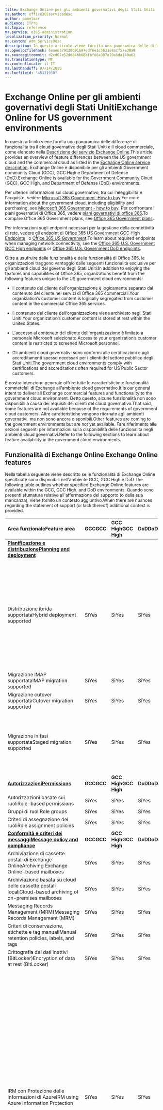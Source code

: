 ```yaml
---
title: Exchange Online per gli ambienti governativi degli Stati Uniti
ms.author: office365servicedesc
author: pamelaar
audience: ITPro
ms.topic: reference
ms.service: o365-administration
localization_priority: Normal
ms.custom: Adm_ServiceDesc
description: In questo articolo viene fornita una panoramica delle differenze di funzionalità tra il cloud governativo degli Stati Uniti e il cloud commerciale, come elencato nella descrizione del servizio Exchange Online.
ms.openlocfilehash: 6eae6379120b91697edf6e1cb631e8acf57e30a9
ms.sourcegitcommit: d2cd67e52dd646b68bfbfd8a387e70a6da140a62
ms.translationtype: MT
ms.contentlocale: it-IT
ms.lasthandoff: 07/14/2020
ms.locfileid: "45131930"
---
```

# <a name="exchange-online-for-us-government-environments"></a><span data-ttu-id="85268-103">Exchange Online per gli ambienti governativi degli Stati Uniti</span><span class="sxs-lookup"><span data-stu-id="85268-103">Exchange Online for US government environments</span></span>

<span data-ttu-id="85268-104">In questo articolo viene fornita una panoramica delle differenze di funzionalità tra il cloud governativo degli Stati Uniti e il cloud commerciale, come elencato nella [Descrizione del servizio Exchange Online](https://docs.microsoft.com/office365/servicedescriptions/exchange-online-service-description/exchange-online-service-description).</span><span class="sxs-lookup"><span data-stu-id="85268-104">This article provides an overview of feature differences between the US government cloud and the commercial cloud as listed in the [Exchange Online service description](https://docs.microsoft.com/office365/servicedescriptions/exchange-online-service-description/exchange-online-service-description).</span></span> <span data-ttu-id="85268-105">Exchange Online è disponibile per gli ambienti Government community Cloud (GCC), GCC High e Department of Defense (DoD).</span><span class="sxs-lookup"><span data-stu-id="85268-105">Exchange Online is available for the Government Community Cloud (GCC), GCC High, and Department of Defense (DoD) environments.</span></span>

<span data-ttu-id="85268-106">Per ulteriori informazioni sul cloud governativo, tra cui l'eleggibilità e l'acquisto, vedere [Microsoft 365 Government-How to buy](https://docs.microsoft.com/office365/servicedescriptions/office-365-platform-service-description/office-365-us-government/microsoft-365-government-how-to-buy).</span><span class="sxs-lookup"><span data-stu-id="85268-106">For more information about the government cloud, including eligibility and purchasing, see [Microsoft 365 Government - how to buy](https://docs.microsoft.com/office365/servicedescriptions/office-365-platform-service-description/office-365-us-government/microsoft-365-government-how-to-buy).</span></span> <span data-ttu-id="85268-107">Per confrontare i piani governativi di Office 365, vedere [piani governativi di office 365](https://www.microsoft.com/microsoft-365/government/compare-office-365-government-plans?rtc=1#EligibilityRequirements).</span><span class="sxs-lookup"><span data-stu-id="85268-107">To compare Office 365 Government plans, see [Office 365 Government plans](https://www.microsoft.com/microsoft-365/government/compare-office-365-government-plans?rtc=1#EligibilityRequirements).</span></span>

<span data-ttu-id="85268-108">Per informazioni sugli endpoint necessari per la gestione della connettività di rete, vedere gli endpoint di Office [365 US Government GCC High Endpoints](https://docs.microsoft.com/office365/enterprise/office-365-u-s-government-gcc-high-endpoints#sharepoint-online-and-onedrive-for-business)   o [Office 365 US Government](https://docs.microsoft.com/office365/enterprise/office-365-u-s-government-dod-endpoints#sharepoint-online-and-onedrive-for-business).</span><span class="sxs-lookup"><span data-stu-id="85268-108">To learn about required endpoints when managing network connectivity, see the [Office 365 U.S. Government GCC High endpoints](https://docs.microsoft.com/office365/enterprise/office-365-u-s-government-gcc-high-endpoints#sharepoint-online-and-onedrive-for-business) or [Office 365 U.S. Government DoD endpoints](https://docs.microsoft.com/office365/enterprise/office-365-u-s-government-dod-endpoints#sharepoint-online-and-onedrive-for-business).</span></span>

<span data-ttu-id="85268-109">Oltre a usufruire delle funzionalità e delle funzionalità di Office 365, le organizzazioni traggono vantaggio dalle seguenti funzionalità esclusive per gli ambienti cloud del governo degli Stati Uniti:</span><span class="sxs-lookup"><span data-stu-id="85268-109">In addition to enjoying the features and capabilities of Office 365, organizations benefit from the following features unique to the US government cloud environments:</span></span>

- <span data-ttu-id="85268-110">Il contenuto del cliente dell'organizzazione è logicamente separato dal contenuto del cliente nei servizi di Office 365 commerciali.</span><span class="sxs-lookup"><span data-stu-id="85268-110">Your organization’s customer content is logically segregated from customer content in the commercial Office 365 services.</span></span>

- <span data-ttu-id="85268-111">Il contenuto del cliente dell'organizzazione viene archiviato negli Stati Uniti.</span><span class="sxs-lookup"><span data-stu-id="85268-111">Your organization’s customer content is stored at rest within the United States.</span></span>

- <span data-ttu-id="85268-112">L'accesso al contenuto del cliente dell'organizzazione è limitato a personale Microsoft selezionato.</span><span class="sxs-lookup"><span data-stu-id="85268-112">Access to your organization’s customer content is restricted to screened Microsoft personnel.</span></span>

- <span data-ttu-id="85268-113">Gli ambienti cloud governativi sono conformi alle certificazioni e agli accreditamenti spesso necessari per i clienti del settore pubblico degli Stati Uniti.</span><span class="sxs-lookup"><span data-stu-id="85268-113">The government cloud environments comply with certifications and accreditations often required for US Public Sector customers.</span></span>

<span data-ttu-id="85268-114">È nostra intenzione generale offrire tutte le caratteristiche e funzionalità commerciali di Exchange all'ambiente cloud governativo.</span><span class="sxs-lookup"><span data-stu-id="85268-114">It is our general intent to deliver all Exchange commercial features and functionality to the government cloud environment.</span></span> <span data-ttu-id="85268-115">Detto questo, alcune funzionalità non sono disponibili a causa dei requisiti dei clienti del cloud governativo.</span><span class="sxs-lookup"><span data-stu-id="85268-115">That said, some features are not available because of the requirements of government cloud customers.</span></span> <span data-ttu-id="85268-116">Altre caratteristiche vengono ritornate agli ambienti governativi, ma non sono ancora disponibili.</span><span class="sxs-lookup"><span data-stu-id="85268-116">Other features are coming to the government environments but are not yet available.</span></span> <span data-ttu-id="85268-117">Fare riferimento alle sezioni seguenti per informazioni sulla disponibilità delle funzionalità negli ambienti cloud governativi.</span><span class="sxs-lookup"><span data-stu-id="85268-117">Refer to the following sections to learn about feature availability in the government cloud environments.</span></span>

## <a name="exchange-online-features"></a><span data-ttu-id="85268-118">Funzionalità di Exchange Online </span><span class="sxs-lookup"><span data-stu-id="85268-118">Exchange Online features</span></span>

<span data-ttu-id="85268-119">Nella tabella seguente viene descritto se le funzionalità di Exchange Online specificate sono disponibili nell'ambiente GCC, GCC High e DoD.</span><span class="sxs-lookup"><span data-stu-id="85268-119">The following table outlines whether specified Exchange Online features are available within the GCC, GCC High, and DoD environments.</span></span> <span data-ttu-id="85268-120">Quando sono presenti sfumature relative all'affermazione del supporto (o della sua mancanza), viene fornito un contesto aggiuntivo.</span><span class="sxs-lookup"><span data-stu-id="85268-120">When there are nuances regarding the statement of support (or lack thereof) additional context is provided.</span></span>

|<span data-ttu-id="85268-121">**Area funzionale**</span><span class="sxs-lookup"><span data-stu-id="85268-121">**Feature area**</span></span>|<span data-ttu-id="85268-122">**GCC**</span><span class="sxs-lookup"><span data-stu-id="85268-122">**GCC**</span></span>|<span data-ttu-id="85268-123">**GCC High**</span><span class="sxs-lookup"><span data-stu-id="85268-123">**GCC High**</span></span>|<span data-ttu-id="85268-124">**DoD**</span><span class="sxs-lookup"><span data-stu-id="85268-124">**DoD**</span></span>|<span data-ttu-id="85268-125">**Considerazioni principali**</span><span class="sxs-lookup"><span data-stu-id="85268-125">**Key considerations**</span></span>|
|:-----|:-----|:-----|:-----|:-----|
|<span data-ttu-id="85268-126">**[Pianificazione e distribuzione](../../exchange-online-service-description/planning-and-deployment.md)**</span><span class="sxs-lookup"><span data-stu-id="85268-126">**[Planning and deployment](../../exchange-online-service-description/planning-and-deployment.md)**</span></span>|||||
|<span data-ttu-id="85268-127">Distribuzione ibrida supportata</span><span class="sxs-lookup"><span data-stu-id="85268-127">Hybrid deployment supported</span></span>|<span data-ttu-id="85268-128">Sì</span><span class="sxs-lookup"><span data-stu-id="85268-128">Yes</span></span>|<span data-ttu-id="85268-129">Sì</span><span class="sxs-lookup"><span data-stu-id="85268-129">Yes</span></span>|<span data-ttu-id="85268-130">Sì</span><span class="sxs-lookup"><span data-stu-id="85268-130">Yes</span></span>|<span data-ttu-id="85268-131">Per la coesistenza con Exchange Server locale, Microsoft richiede l'installazione di almeno un server Accesso client di Exchange Server 2013 (o Exchange Server 2016).</span><span class="sxs-lookup"><span data-stu-id="85268-131">For co-existence with Exchange Server on-premises, Microsoft requires installing at least one Exchange Server 2013 Client Access Server (or Exchange Server 2016.).</span></span> <span data-ttu-id="85268-132">Exchange Server 2010 e versioni precedenti non sono supportati.</span><span class="sxs-lookup"><span data-stu-id="85268-132">Exchange Server 2010 and earlier are not supported.</span></span>|
|<span data-ttu-id="85268-133">Migrazione IMAP supportata</span><span class="sxs-lookup"><span data-stu-id="85268-133">IMAP migration supported</span></span>|<span data-ttu-id="85268-134">Sì</span><span class="sxs-lookup"><span data-stu-id="85268-134">Yes</span></span>|<span data-ttu-id="85268-135">Sì</span><span class="sxs-lookup"><span data-stu-id="85268-135">Yes</span></span>|<span data-ttu-id="85268-136">Sì</span><span class="sxs-lookup"><span data-stu-id="85268-136">Yes</span></span>||
|<span data-ttu-id="85268-137">Migrazione cutover supportata</span><span class="sxs-lookup"><span data-stu-id="85268-137">Cutover migration supported</span></span>|<span data-ttu-id="85268-138">Sì</span><span class="sxs-lookup"><span data-stu-id="85268-138">Yes</span></span>|<span data-ttu-id="85268-139">Sì</span><span class="sxs-lookup"><span data-stu-id="85268-139">Yes</span></span>|<span data-ttu-id="85268-140">Sì</span><span class="sxs-lookup"><span data-stu-id="85268-140">Yes</span></span>||
|<span data-ttu-id="85268-141">Migrazione in fasi supportata</span><span class="sxs-lookup"><span data-stu-id="85268-141">Staged migration supported</span></span>|<span data-ttu-id="85268-142">Sì</span><span class="sxs-lookup"><span data-stu-id="85268-142">Yes</span></span>|<span data-ttu-id="85268-143">Sì</span><span class="sxs-lookup"><span data-stu-id="85268-143">Yes</span></span>|<span data-ttu-id="85268-144">Sì</span><span class="sxs-lookup"><span data-stu-id="85268-144">Yes</span></span>|<span data-ttu-id="85268-145">La migrazione di GSuite non è supportata per GCC High e DoD.</span><span class="sxs-lookup"><span data-stu-id="85268-145">GSuite migration is not supported for GCC High and DoD.</span></span> <span data-ttu-id="85268-146">Per ulteriori informazioni, vedere <a href="https://docs.microsoft.com/exchange/mailbox-migration/perform-g-suite-migration">eseguire una migrazione GSuite</a>.</span><span class="sxs-lookup"><span data-stu-id="85268-146">For more information, see <a href="https://docs.microsoft.com/exchange/mailbox-migration/perform-g-suite-migration">Perform a GSuite migration</a>.</span></span>|
|<span data-ttu-id="85268-147">**[Autorizzazioni](../../exchange-online-service-description/permissions.md)**</span><span class="sxs-lookup"><span data-stu-id="85268-147">**[Permissions](../../exchange-online-service-description/permissions.md)**</span></span>|<span data-ttu-id="85268-148">**GCC**</span><span class="sxs-lookup"><span data-stu-id="85268-148">**GCC**</span></span>|<span data-ttu-id="85268-149">**GCC High**</span><span class="sxs-lookup"><span data-stu-id="85268-149">**GCC High**</span></span>|<span data-ttu-id="85268-150">**DoD**</span><span class="sxs-lookup"><span data-stu-id="85268-150">**DoD**</span></span>|<span data-ttu-id="85268-151">**Considerazioni principali**</span><span class="sxs-lookup"><span data-stu-id="85268-151">**Key considerations**</span></span>|
|<span data-ttu-id="85268-152">Autorizzazioni basate sui ruoli</span><span class="sxs-lookup"><span data-stu-id="85268-152">Role-based permissions</span></span>|<span data-ttu-id="85268-153">Sì</span><span class="sxs-lookup"><span data-stu-id="85268-153">Yes</span></span>|<span data-ttu-id="85268-154">Sì</span><span class="sxs-lookup"><span data-stu-id="85268-154">Yes</span></span>|<span data-ttu-id="85268-155">Sì</span><span class="sxs-lookup"><span data-stu-id="85268-155">Yes</span></span>||
|<span data-ttu-id="85268-156">Gruppi di ruoli</span><span class="sxs-lookup"><span data-stu-id="85268-156">Role groups</span></span>|<span data-ttu-id="85268-157">Sì</span><span class="sxs-lookup"><span data-stu-id="85268-157">Yes</span></span>|<span data-ttu-id="85268-158">Sì</span><span class="sxs-lookup"><span data-stu-id="85268-158">Yes</span></span>|<span data-ttu-id="85268-159">Sì</span><span class="sxs-lookup"><span data-stu-id="85268-159">Yes</span></span>||
|<span data-ttu-id="85268-160">Criteri di assegnazione dei ruoli</span><span class="sxs-lookup"><span data-stu-id="85268-160">Role assignment policies</span></span>|<span data-ttu-id="85268-161">Sì</span><span class="sxs-lookup"><span data-stu-id="85268-161">Yes</span></span>|<span data-ttu-id="85268-162">Sì</span><span class="sxs-lookup"><span data-stu-id="85268-162">Yes</span></span>|<span data-ttu-id="85268-163">Sì</span><span class="sxs-lookup"><span data-stu-id="85268-163">Yes</span></span>||
|<span data-ttu-id="85268-164">**[Conformità e criteri dei messaggi](../../exchange-online-service-description/message-policy-and-compliance.md)**</span><span class="sxs-lookup"><span data-stu-id="85268-164">**[Message policy and compliance](../../exchange-online-service-description/message-policy-and-compliance.md)**</span></span>|<span data-ttu-id="85268-165">**GCC**</span><span class="sxs-lookup"><span data-stu-id="85268-165">**GCC**</span></span>|<span data-ttu-id="85268-166">**GCC High**</span><span class="sxs-lookup"><span data-stu-id="85268-166">**GCC High**</span></span>|<span data-ttu-id="85268-167">**DoD**</span><span class="sxs-lookup"><span data-stu-id="85268-167">**DoD**</span></span>|<span data-ttu-id="85268-168">**Considerazioni principali**</span><span class="sxs-lookup"><span data-stu-id="85268-168">**Key considerations**</span></span>|
|<span data-ttu-id="85268-169">Archiviazione di cassette postali di Exchange Online</span><span class="sxs-lookup"><span data-stu-id="85268-169">Archiving Exchange Online-based mailboxes</span></span>|<span data-ttu-id="85268-170">Sì</span><span class="sxs-lookup"><span data-stu-id="85268-170">Yes</span></span>|<span data-ttu-id="85268-171">Sì</span><span class="sxs-lookup"><span data-stu-id="85268-171">Yes</span></span>|<span data-ttu-id="85268-172">Sì</span><span class="sxs-lookup"><span data-stu-id="85268-172">Yes</span></span>||
|<span data-ttu-id="85268-173">Archiviazione basata su cloud delle cassette postali locali</span><span class="sxs-lookup"><span data-stu-id="85268-173">Cloud-based archiving of on-premises mailboxes</span></span>|<span data-ttu-id="85268-174">Sì</span><span class="sxs-lookup"><span data-stu-id="85268-174">Yes</span></span>|<span data-ttu-id="85268-175">Sì</span><span class="sxs-lookup"><span data-stu-id="85268-175">Yes</span></span>|<span data-ttu-id="85268-176">Sì</span><span class="sxs-lookup"><span data-stu-id="85268-176">Yes</span></span>||
|<span data-ttu-id="85268-177">Messaging Records Management (MRM)</span><span class="sxs-lookup"><span data-stu-id="85268-177">Messaging Records Management (MRM)</span></span> |<span data-ttu-id="85268-178">Sì</span><span class="sxs-lookup"><span data-stu-id="85268-178">Yes</span></span>|<span data-ttu-id="85268-179">Sì</span><span class="sxs-lookup"><span data-stu-id="85268-179">Yes</span></span>|<span data-ttu-id="85268-180">Sì</span><span class="sxs-lookup"><span data-stu-id="85268-180">Yes</span></span>||
|<span data-ttu-id="85268-181">Criteri di conservazione, etichette e tag manuali</span><span class="sxs-lookup"><span data-stu-id="85268-181">Manual retention policies, labels, and tags</span></span> |<span data-ttu-id="85268-182">Sì</span><span class="sxs-lookup"><span data-stu-id="85268-182">Yes</span></span>|<span data-ttu-id="85268-183">Sì</span><span class="sxs-lookup"><span data-stu-id="85268-183">Yes</span></span>|<span data-ttu-id="85268-184">Sì</span><span class="sxs-lookup"><span data-stu-id="85268-184">Yes</span></span>||
|<span data-ttu-id="85268-185">Crittografia dei dati inattivi (BitLocker)</span><span class="sxs-lookup"><span data-stu-id="85268-185">Encryption of data at rest (BitLocker)</span></span>|<span data-ttu-id="85268-186">Sì</span><span class="sxs-lookup"><span data-stu-id="85268-186">Yes</span></span>|<span data-ttu-id="85268-187">Sì</span><span class="sxs-lookup"><span data-stu-id="85268-187">Yes</span></span>|<span data-ttu-id="85268-188">Sì</span><span class="sxs-lookup"><span data-stu-id="85268-188">Yes</span></span>||
|<span data-ttu-id="85268-189">IRM con Protezione delle informazioni di Azure</span><span class="sxs-lookup"><span data-stu-id="85268-189">IRM using Azure Information Protection</span></span>|<span data-ttu-id="85268-190">Sì</span><span class="sxs-lookup"><span data-stu-id="85268-190">Yes</span></span>|<span data-ttu-id="85268-191">Sì</span><span class="sxs-lookup"><span data-stu-id="85268-191">Yes</span></span>|<span data-ttu-id="85268-192">Sì</span><span class="sxs-lookup"><span data-stu-id="85268-192">Yes</span></span>|<span data-ttu-id="85268-193">Per ulteriori informazioni sulle limitazioni di AIP in GCC High e DoD, vedere <a href="https://docs.microsoft.com/enterprise-mobility-security/solutions/ems-aip-premium-govt-service-description">Descrizione del servizio governativo di Azure Information Protection Premium</a>.</span><span class="sxs-lookup"><span data-stu-id="85268-193">For more information regarding limitations of AIP in GCC High and DoD, see <a href="https://docs.microsoft.com/enterprise-mobility-security/solutions/ems-aip-premium-govt-service-description">Azure Information Protection Premium Government Service Description</a>.</span></span><br><br><span data-ttu-id="85268-194">Azure Information Protection non è incluso in G1/F3, ma può essere acquistato come componente aggiuntivo separato e consentirà di abilitare le funzionalità di Information Rights Management (IRM) supportate.</span><span class="sxs-lookup"><span data-stu-id="85268-194">Azure Information Protection is not included in G1/F3, but it can be purchased as a separate add-on and will enable the supported Information Rights Management (IRM) features.</span></span> <span data-ttu-id="85268-195">Alcune funzionalità di Azure Information Protection richiedono un abbonamento a Office 365 ProPlus, che non è incluso in Office 365 Government G1 o Office 365 Government F3.</span><span class="sxs-lookup"><span data-stu-id="85268-195">Some Azure Information Protection features require a subscription to Office 365 ProPlus, which is not included with Office 365 Government G1 or Office 365 Government F3.</span></span>|
|<span data-ttu-id="85268-196">IRM mediante Windows Server AD RMS</span><span class="sxs-lookup"><span data-stu-id="85268-196">IRM using Windows Server AD RMS</span></span>|<span data-ttu-id="85268-197">Sì</span><span class="sxs-lookup"><span data-stu-id="85268-197">Yes</span></span>|<span data-ttu-id="85268-198">Sì</span><span class="sxs-lookup"><span data-stu-id="85268-198">Yes</span></span>|<span data-ttu-id="85268-199">Sì</span><span class="sxs-lookup"><span data-stu-id="85268-199">Yes</span></span>|<span data-ttu-id="85268-200">Windows Server AD RMS è un server in locale che deve essere acquistato e gestito separatamente per abilitare le funzionalità IRM supportate.</span><span class="sxs-lookup"><span data-stu-id="85268-200">Windows Server AD RMS is an on-premises server that must be purchased and managed separately to enable the supported IRM features.</span></span>|
|<span data-ttu-id="85268-201">Crittografia dei messaggi di Office 365</span><span class="sxs-lookup"><span data-stu-id="85268-201">Office 365 Message Encryption</span></span>|<span data-ttu-id="85268-202">Sì</span><span class="sxs-lookup"><span data-stu-id="85268-202">Yes</span></span>|<span data-ttu-id="85268-203">Sì</span><span class="sxs-lookup"><span data-stu-id="85268-203">Yes</span></span>|<span data-ttu-id="85268-204">Sì</span><span class="sxs-lookup"><span data-stu-id="85268-204">Yes</span></span>|<span data-ttu-id="85268-205">Vedere il [comportamento di crittografia dei messaggi di office 365 tra il limite GCC High/DOD](#office-365-message-encryptionbehavior-across-gcc-highdod-boundary) in questo articolo e le <a href="https://docs.microsoft.com/microsoft-365/compliance/ome-version-comparison?view=o365-worldwide#unique-characteristics-of-office-365-message-encryption-in-a-gcc-high-deployment">caratteristiche uniche di Office 365 Message Encryption in una distribuzione di GCC High</a>, che documentano le sfumature comportamentali della crittografia dei messaggi di Office 365 quando si inviano messaggi tra gli utenti GCC High/DOD e non GCC High/DOD.</span><span class="sxs-lookup"><span data-stu-id="85268-205">See [Office 365 Message Encryption behavior across GCC High/DoD boundary](#office-365-message-encryptionbehavior-across-gcc-highdod-boundary) in this article and <a href="https://docs.microsoft.com/microsoft-365/compliance/ome-version-comparison?view=o365-worldwide#unique-characteristics-of-office-365-message-encryption-in-a-gcc-high-deployment">Unique characteristics of Office 365 Message Encryption in a GCC High deployment</a>, which document behavioral nuances of Office 365 Message Encryption when sending messages between GCC High/DoD and non GCC High/DoD users.</span></span>|
|<span data-ttu-id="85268-206">Customer Key</span><span class="sxs-lookup"><span data-stu-id="85268-206">Customer Key</span></span>|<span data-ttu-id="85268-207">Sì</span><span class="sxs-lookup"><span data-stu-id="85268-207">Yes</span></span>|<span data-ttu-id="85268-208">Sì</span><span class="sxs-lookup"><span data-stu-id="85268-208">Yes</span></span>|<span data-ttu-id="85268-209">Sì</span><span class="sxs-lookup"><span data-stu-id="85268-209">Yes</span></span>|<span data-ttu-id="85268-210">Richiede il piano del servizio G5.</span><span class="sxs-lookup"><span data-stu-id="85268-210">Requires G5 service plan.</span></span>|
|<span data-ttu-id="85268-211">S/MIME</span><span class="sxs-lookup"><span data-stu-id="85268-211">S/MIME</span></span>|<span data-ttu-id="85268-212">Sì</span><span class="sxs-lookup"><span data-stu-id="85268-212">Yes</span></span>|<span data-ttu-id="85268-213">Sì</span><span class="sxs-lookup"><span data-stu-id="85268-213">Yes</span></span>|<span data-ttu-id="85268-214">Sì</span><span class="sxs-lookup"><span data-stu-id="85268-214">Yes</span></span>||
|<span data-ttu-id="85268-215">Archiviazione sul posto e conservazione per controversia legale</span><span class="sxs-lookup"><span data-stu-id="85268-215">In-Place Hold and Litigation Hold</span></span>|<span data-ttu-id="85268-216">Sì</span><span class="sxs-lookup"><span data-stu-id="85268-216">Yes</span></span>|<span data-ttu-id="85268-217">Sì</span><span class="sxs-lookup"><span data-stu-id="85268-217">Yes</span></span>|<span data-ttu-id="85268-218">Sì</span><span class="sxs-lookup"><span data-stu-id="85268-218">Yes</span></span>|<span data-ttu-id="85268-219">Richiede un piano di servizio G3 o G5.</span><span class="sxs-lookup"><span data-stu-id="85268-219">Requires G3 or G5 service plan.</span></span>|
|<span data-ttu-id="85268-220">eDiscovery sul posto</span><span class="sxs-lookup"><span data-stu-id="85268-220">In-Place eDiscovery</span></span>|<span data-ttu-id="85268-221">Sì</span><span class="sxs-lookup"><span data-stu-id="85268-221">Yes</span></span>|<span data-ttu-id="85268-222">Sì</span><span class="sxs-lookup"><span data-stu-id="85268-222">Yes</span></span>|<span data-ttu-id="85268-223">Sì</span><span class="sxs-lookup"><span data-stu-id="85268-223">Yes</span></span>||
|<span data-ttu-id="85268-224">Regole del flusso di posta</span><span class="sxs-lookup"><span data-stu-id="85268-224">Mail flow rules</span></span>|<span data-ttu-id="85268-225">Sì</span><span class="sxs-lookup"><span data-stu-id="85268-225">Yes</span></span>|<span data-ttu-id="85268-226">Sì</span><span class="sxs-lookup"><span data-stu-id="85268-226">Yes</span></span>|<span data-ttu-id="85268-227">Sì</span><span class="sxs-lookup"><span data-stu-id="85268-227">Yes</span></span>||
|<span data-ttu-id="85268-228">Prevenzione della perdita di dati</span><span class="sxs-lookup"><span data-stu-id="85268-228">Data loss prevention</span></span>|<span data-ttu-id="85268-229">Sì</span><span class="sxs-lookup"><span data-stu-id="85268-229">Yes</span></span>|<span data-ttu-id="85268-230">Sì</span><span class="sxs-lookup"><span data-stu-id="85268-230">Yes</span></span>|<span data-ttu-id="85268-231">Sì</span><span class="sxs-lookup"><span data-stu-id="85268-231">Yes</span></span>|<span data-ttu-id="85268-232">Richiede un piano di servizio G3 o G5.</span><span class="sxs-lookup"><span data-stu-id="85268-232">Requires G3 or G5 service plan.</span></span>|
|<span data-ttu-id="85268-233">Inserimento nel journal</span><span class="sxs-lookup"><span data-stu-id="85268-233">Journaling</span></span>|<span data-ttu-id="85268-234">Sì</span><span class="sxs-lookup"><span data-stu-id="85268-234">Yes</span></span>|<span data-ttu-id="85268-235">Sì</span><span class="sxs-lookup"><span data-stu-id="85268-235">Yes</span></span>|<span data-ttu-id="85268-236">Sì</span><span class="sxs-lookup"><span data-stu-id="85268-236">Yes</span></span>||
|<span data-ttu-id="85268-237">**[Protezione dalla posta indesiderata e antimalware](../../exchange-online-service-description/anti-spam-and-anti-malware-protection.md)**</span><span class="sxs-lookup"><span data-stu-id="85268-237">**[Anti-spam and anti-malware protection](../../exchange-online-service-description/anti-spam-and-anti-malware-protection.md)**</span></span>|<span data-ttu-id="85268-238">**GCC**</span><span class="sxs-lookup"><span data-stu-id="85268-238">**GCC**</span></span>|<span data-ttu-id="85268-239">**GCC High**</span><span class="sxs-lookup"><span data-stu-id="85268-239">**GCC High**</span></span>|<span data-ttu-id="85268-240">**DoD**</span><span class="sxs-lookup"><span data-stu-id="85268-240">**DoD**</span></span>|<span data-ttu-id="85268-241">**Considerazioni principali**</span><span class="sxs-lookup"><span data-stu-id="85268-241">**Key considerations**</span></span>|
|<span data-ttu-id="85268-242">Protezione da posta indesiderata integrata</span><span class="sxs-lookup"><span data-stu-id="85268-242">Built-in anti-spam protection</span></span>|<span data-ttu-id="85268-243">Sì</span><span class="sxs-lookup"><span data-stu-id="85268-243">Yes</span></span>|<span data-ttu-id="85268-244">Sì</span><span class="sxs-lookup"><span data-stu-id="85268-244">Yes</span></span>|<span data-ttu-id="85268-245">Sì</span><span class="sxs-lookup"><span data-stu-id="85268-245">Yes</span></span>||
|<span data-ttu-id="85268-246">Customize anti-spam policies</span><span class="sxs-lookup"><span data-stu-id="85268-246">Customize anti-spam policies</span></span>|<span data-ttu-id="85268-247">Sì</span><span class="sxs-lookup"><span data-stu-id="85268-247">Yes</span></span>|<span data-ttu-id="85268-248">Sì</span><span class="sxs-lookup"><span data-stu-id="85268-248">Yes</span></span>|<span data-ttu-id="85268-249">Sì</span><span class="sxs-lookup"><span data-stu-id="85268-249">Yes</span></span>||
|<span data-ttu-id="85268-250">Protezione antimalware integrata</span><span class="sxs-lookup"><span data-stu-id="85268-250">Built-in anti-malware protection</span></span>|<span data-ttu-id="85268-251">Sì</span><span class="sxs-lookup"><span data-stu-id="85268-251">Yes</span></span>|<span data-ttu-id="85268-252">Sì</span><span class="sxs-lookup"><span data-stu-id="85268-252">Yes</span></span>|<span data-ttu-id="85268-253">Sì</span><span class="sxs-lookup"><span data-stu-id="85268-253">Yes</span></span>||
|<span data-ttu-id="85268-254">Customize anti-malware policies</span><span class="sxs-lookup"><span data-stu-id="85268-254">Customize anti-malware policies</span></span>|<span data-ttu-id="85268-255">Sì</span><span class="sxs-lookup"><span data-stu-id="85268-255">Yes</span></span>|<span data-ttu-id="85268-256">Sì</span><span class="sxs-lookup"><span data-stu-id="85268-256">Yes</span></span>|<span data-ttu-id="85268-257">Sì</span><span class="sxs-lookup"><span data-stu-id="85268-257">Yes</span></span>||
|<span data-ttu-id="85268-258">Quarantena - gestione da parte dell'amministrazione</span><span class="sxs-lookup"><span data-stu-id="85268-258">Quarantine - administrator management</span></span>|<span data-ttu-id="85268-259">Sì</span><span class="sxs-lookup"><span data-stu-id="85268-259">Yes</span></span>|<span data-ttu-id="85268-260">Sì</span><span class="sxs-lookup"><span data-stu-id="85268-260">Yes</span></span>|<span data-ttu-id="85268-261">Sì</span><span class="sxs-lookup"><span data-stu-id="85268-261">Yes</span></span>||
|<span data-ttu-id="85268-262">Quarantena - autogestione dell'utente finale</span><span class="sxs-lookup"><span data-stu-id="85268-262">Quarantine - end-user self-management</span></span>|<span data-ttu-id="85268-263">Sì</span><span class="sxs-lookup"><span data-stu-id="85268-263">Yes</span></span>|<span data-ttu-id="85268-264">Sì</span><span class="sxs-lookup"><span data-stu-id="85268-264">Yes</span></span>|<span data-ttu-id="85268-265">Sì</span><span class="sxs-lookup"><span data-stu-id="85268-265">Yes</span></span>||
|<span data-ttu-id="85268-266">Protezione avanzata dalle minacce</span><span class="sxs-lookup"><span data-stu-id="85268-266">Advanced Threat Protection</span></span>|<span data-ttu-id="85268-267">Sì</span><span class="sxs-lookup"><span data-stu-id="85268-267">Yes</span></span>|<span data-ttu-id="85268-268">Sì</span><span class="sxs-lookup"><span data-stu-id="85268-268">Yes</span></span>|<span data-ttu-id="85268-269">Sì</span><span class="sxs-lookup"><span data-stu-id="85268-269">Yes</span></span>|<span data-ttu-id="85268-270">Richiede il piano di servizio G5 o l'acquisto di un componente aggiuntivo.</span><span class="sxs-lookup"><span data-stu-id="85268-270">Requires G5 Service plan (or purchase of add-on).</span></span><br><br><span data-ttu-id="85268-271">Anti-phishing per la rappresentazione di utenti e domini e la falsificazione dell'intelligenza non sono ancora disponibili in GCC High e DoD.</span><span class="sxs-lookup"><span data-stu-id="85268-271">Anti-phishing for user and domain impersonation and spoof intelligence are not yet available in GCC High and DoD.</span></span>|
|<span data-ttu-id="85268-272">**[Flusso di posta](../../exchange-online-service-description/mail-flow.md)**</span><span class="sxs-lookup"><span data-stu-id="85268-272">**[Mail flow](../../exchange-online-service-description/mail-flow.md)**</span></span>|<span data-ttu-id="85268-273">**GCC**</span><span class="sxs-lookup"><span data-stu-id="85268-273">**GCC**</span></span>|<span data-ttu-id="85268-274">**GCC High**</span><span class="sxs-lookup"><span data-stu-id="85268-274">**GCC High**</span></span>|<span data-ttu-id="85268-275">**DoD**</span><span class="sxs-lookup"><span data-stu-id="85268-275">**DoD**</span></span>|<span data-ttu-id="85268-276">**Considerazioni principali**</span><span class="sxs-lookup"><span data-stu-id="85268-276">**Key considerations**</span></span>|
|<span data-ttu-id="85268-277">Routing personalizzato della posta in uscita</span><span class="sxs-lookup"><span data-stu-id="85268-277">Custom routing of outbound mail</span></span>|<span data-ttu-id="85268-278">Sì</span><span class="sxs-lookup"><span data-stu-id="85268-278">Yes</span></span>|<span data-ttu-id="85268-279">Sì</span><span class="sxs-lookup"><span data-stu-id="85268-279">Yes</span></span>|<span data-ttu-id="85268-280">Sì</span><span class="sxs-lookup"><span data-stu-id="85268-280">Yes</span></span>||
|<span data-ttu-id="85268-281">Secure messaging with a trusted partner</span><span class="sxs-lookup"><span data-stu-id="85268-281">Secure messaging with a trusted partner</span></span>|<span data-ttu-id="85268-282">Sì</span><span class="sxs-lookup"><span data-stu-id="85268-282">Yes</span></span>|<span data-ttu-id="85268-283">Sì</span><span class="sxs-lookup"><span data-stu-id="85268-283">Yes</span></span>|<span data-ttu-id="85268-284">Sì</span><span class="sxs-lookup"><span data-stu-id="85268-284">Yes</span></span>||
|<span data-ttu-id="85268-285">Conditional mail routing</span><span class="sxs-lookup"><span data-stu-id="85268-285">Conditional mail routing</span></span>|<span data-ttu-id="85268-286">Sì</span><span class="sxs-lookup"><span data-stu-id="85268-286">Yes</span></span>|<span data-ttu-id="85268-287">Sì</span><span class="sxs-lookup"><span data-stu-id="85268-287">Yes</span></span>|<span data-ttu-id="85268-288">Sì</span><span class="sxs-lookup"><span data-stu-id="85268-288">Yes</span></span>||
|<span data-ttu-id="85268-289">Aggiunta di un partner a un elenco di indirizzi attendibili in ingresso</span><span class="sxs-lookup"><span data-stu-id="85268-289">Adding a partner to an inbound safe list</span></span>|<span data-ttu-id="85268-290">Sì</span><span class="sxs-lookup"><span data-stu-id="85268-290">Yes</span></span>|<span data-ttu-id="85268-291">Sì</span><span class="sxs-lookup"><span data-stu-id="85268-291">Yes</span></span>|<span data-ttu-id="85268-292">Sì</span><span class="sxs-lookup"><span data-stu-id="85268-292">Yes</span></span>||
|<span data-ttu-id="85268-293">Routing posta ibrida</span><span class="sxs-lookup"><span data-stu-id="85268-293">Hybrid email routing</span></span>|<span data-ttu-id="85268-294">Sì</span><span class="sxs-lookup"><span data-stu-id="85268-294">Yes</span></span>|<span data-ttu-id="85268-295">Sì</span><span class="sxs-lookup"><span data-stu-id="85268-295">Yes</span></span>|<span data-ttu-id="85268-296">Sì</span><span class="sxs-lookup"><span data-stu-id="85268-296">Yes</span></span>||
|<span data-ttu-id="85268-297">**[Destinatari](../../exchange-online-service-description/recipients.md)**</span><span class="sxs-lookup"><span data-stu-id="85268-297">**[Recipients](../../exchange-online-service-description/recipients.md)**</span></span>|<span data-ttu-id="85268-298">**GCC**</span><span class="sxs-lookup"><span data-stu-id="85268-298">**GCC**</span></span>|<span data-ttu-id="85268-299">**GCC High**</span><span class="sxs-lookup"><span data-stu-id="85268-299">**GCC High**</span></span>|<span data-ttu-id="85268-300">**DoD**</span><span class="sxs-lookup"><span data-stu-id="85268-300">**DoD**</span></span>|<span data-ttu-id="85268-301">**Considerazioni principali**</span><span class="sxs-lookup"><span data-stu-id="85268-301">**Key considerations**</span></span>|
|<span data-ttu-id="85268-302">Avvisi di capacità</span><span class="sxs-lookup"><span data-stu-id="85268-302">Capacity alerts</span></span>|<span data-ttu-id="85268-303">Sì</span><span class="sxs-lookup"><span data-stu-id="85268-303">Yes</span></span>|<span data-ttu-id="85268-304">Sì</span><span class="sxs-lookup"><span data-stu-id="85268-304">Yes</span></span>|<span data-ttu-id="85268-305">Sì</span><span class="sxs-lookup"><span data-stu-id="85268-305">Yes</span></span>||
|<span data-ttu-id="85268-306">Messaggi secondari</span><span class="sxs-lookup"><span data-stu-id="85268-306">Clutter</span></span>|<span data-ttu-id="85268-307">Sì</span><span class="sxs-lookup"><span data-stu-id="85268-307">Yes</span></span>|<span data-ttu-id="85268-308">Sì</span><span class="sxs-lookup"><span data-stu-id="85268-308">Yes</span></span>|<span data-ttu-id="85268-309">Sì</span><span class="sxs-lookup"><span data-stu-id="85268-309">Yes</span></span>||
|<span data-ttu-id="85268-310">Suggerimenti messaggio</span><span class="sxs-lookup"><span data-stu-id="85268-310">MailTips</span></span>|<span data-ttu-id="85268-311">Sì</span><span class="sxs-lookup"><span data-stu-id="85268-311">Yes</span></span>|<span data-ttu-id="85268-312">Sì</span><span class="sxs-lookup"><span data-stu-id="85268-312">Yes</span></span>|<span data-ttu-id="85268-313">Sì</span><span class="sxs-lookup"><span data-stu-id="85268-313">Yes</span></span>||
|<span data-ttu-id="85268-314">Accesso delegato</span><span class="sxs-lookup"><span data-stu-id="85268-314">Delegate access</span></span>|<span data-ttu-id="85268-315">Sì</span><span class="sxs-lookup"><span data-stu-id="85268-315">Yes</span></span>|<span data-ttu-id="85268-316">Sì</span><span class="sxs-lookup"><span data-stu-id="85268-316">Yes</span></span>|<span data-ttu-id="85268-317">Sì</span><span class="sxs-lookup"><span data-stu-id="85268-317">Yes</span></span>||
|<span data-ttu-id="85268-318">Regole di Posta in arrivo</span><span class="sxs-lookup"><span data-stu-id="85268-318">Inbox rules</span></span>|<span data-ttu-id="85268-319">Sì</span><span class="sxs-lookup"><span data-stu-id="85268-319">Yes</span></span>|<span data-ttu-id="85268-320">Sì</span><span class="sxs-lookup"><span data-stu-id="85268-320">Yes</span></span>|<span data-ttu-id="85268-321">Sì</span><span class="sxs-lookup"><span data-stu-id="85268-321">Yes</span></span>||
|<span data-ttu-id="85268-322">Account connessi</span><span class="sxs-lookup"><span data-stu-id="85268-322">Connected accounts</span></span>|<span data-ttu-id="85268-323">Sì</span><span class="sxs-lookup"><span data-stu-id="85268-323">Yes</span></span>|<span data-ttu-id="85268-324">No</span><span class="sxs-lookup"><span data-stu-id="85268-324">No</span></span>|<span data-ttu-id="85268-325">No</span><span class="sxs-lookup"><span data-stu-id="85268-325">No</span></span>|<span data-ttu-id="85268-326">Questa funzionalità non è supportata in GCC High o DoD a causa di restrizioni sulle connessioni in uscita a servizi di terze parti.</span><span class="sxs-lookup"><span data-stu-id="85268-326">This feature is not supported in GCC High or DoD due to restrictions on outbound connections to third-party services.</span></span> <span data-ttu-id="85268-327">Per ulteriori informazioni sulle funzionalità interessate, vedere [connettività con servizi di terze parti](#connectivity-with-third-party-services) in questo articolo.</span><span class="sxs-lookup"><span data-stu-id="85268-327">For more information about features impacted, see [Connectivity with third-party services](#connectivity-with-third-party-services) in this article.</span></span>|
|<span data-ttu-id="85268-328">Cassette postali inattive</span><span class="sxs-lookup"><span data-stu-id="85268-328">Inactive mailboxes</span></span>|<span data-ttu-id="85268-329">Sì</span><span class="sxs-lookup"><span data-stu-id="85268-329">Yes</span></span>|<span data-ttu-id="85268-330">Sì</span><span class="sxs-lookup"><span data-stu-id="85268-330">Yes</span></span>|<span data-ttu-id="85268-331">Sì</span><span class="sxs-lookup"><span data-stu-id="85268-331">Yes</span></span>|<span data-ttu-id="85268-332">Richiede un piano di servizio G3 o G5.</span><span class="sxs-lookup"><span data-stu-id="85268-332">Requires G3 or G5 service plan.</span></span>|
|<span data-ttu-id="85268-333">Rubrica offline</span><span class="sxs-lookup"><span data-stu-id="85268-333">Offline address book</span></span>|<span data-ttu-id="85268-334">Sì</span><span class="sxs-lookup"><span data-stu-id="85268-334">Yes</span></span>|<span data-ttu-id="85268-335">Sì</span><span class="sxs-lookup"><span data-stu-id="85268-335">Yes</span></span>|<span data-ttu-id="85268-336">Sì</span><span class="sxs-lookup"><span data-stu-id="85268-336">Yes</span></span>||
|<span data-ttu-id="85268-337">Criteri delle rubriche</span><span class="sxs-lookup"><span data-stu-id="85268-337">Address book policies</span></span>|<span data-ttu-id="85268-338">Sì</span><span class="sxs-lookup"><span data-stu-id="85268-338">Yes</span></span>|<span data-ttu-id="85268-339">Sì</span><span class="sxs-lookup"><span data-stu-id="85268-339">Yes</span></span>|<span data-ttu-id="85268-340">Sì</span><span class="sxs-lookup"><span data-stu-id="85268-340">Yes</span></span>||
|<span data-ttu-id="85268-341">Rubrica gerarchica</span><span class="sxs-lookup"><span data-stu-id="85268-341">Hierarchical address book</span></span>|<span data-ttu-id="85268-342">Sì</span><span class="sxs-lookup"><span data-stu-id="85268-342">Yes</span></span>|<span data-ttu-id="85268-343">Sì</span><span class="sxs-lookup"><span data-stu-id="85268-343">Yes</span></span>|<span data-ttu-id="85268-344">Sì</span><span class="sxs-lookup"><span data-stu-id="85268-344">Yes</span></span>||
|<span data-ttu-id="85268-345">Elenchi di indirizzi e elenco indirizzi globale</span><span class="sxs-lookup"><span data-stu-id="85268-345">Address lists and global address list</span></span>|<span data-ttu-id="85268-346">Sì</span><span class="sxs-lookup"><span data-stu-id="85268-346">Yes</span></span>|<span data-ttu-id="85268-347">Sì</span><span class="sxs-lookup"><span data-stu-id="85268-347">Yes</span></span>|<span data-ttu-id="85268-348">Sì</span><span class="sxs-lookup"><span data-stu-id="85268-348">Yes</span></span>||
|<span data-ttu-id="85268-349">Gruppi di Office 365</span><span class="sxs-lookup"><span data-stu-id="85268-349">Office 365 Groups</span></span>|<span data-ttu-id="85268-350">Sì</span><span class="sxs-lookup"><span data-stu-id="85268-350">Yes</span></span>|<span data-ttu-id="85268-351">Sì</span><span class="sxs-lookup"><span data-stu-id="85268-351">Yes</span></span>|<span data-ttu-id="85268-352">Sì</span><span class="sxs-lookup"><span data-stu-id="85268-352">Yes</span></span>|<span data-ttu-id="85268-353">L'accesso Guest ai gruppi di Office 365 non è supportato negli ambienti GCC High e DoD.</span><span class="sxs-lookup"><span data-stu-id="85268-353">Guest access to Office 365 groups is not supported in GCC High and DoD environments.</span></span> <span data-ttu-id="85268-354">Per ulteriori informazioni, vedere <a href="https://docs.microsoft.com/azure/azure-government/documentation-government-services-securityandidentity">Azure Government Security + Identity</a>.</span><span class="sxs-lookup"><span data-stu-id="85268-354">For more information, see <a href="https://docs.microsoft.com/azure/azure-government/documentation-government-services-securityandidentity">Azure Government Security + Identity</a>.</span></span>|
|<span data-ttu-id="85268-355">Gruppi di distribuzione</span><span class="sxs-lookup"><span data-stu-id="85268-355">Distribution Groups</span></span>|<span data-ttu-id="85268-356">Sì</span><span class="sxs-lookup"><span data-stu-id="85268-356">Yes</span></span>|<span data-ttu-id="85268-357">Sì</span><span class="sxs-lookup"><span data-stu-id="85268-357">Yes</span></span>|<span data-ttu-id="85268-358">Sì</span><span class="sxs-lookup"><span data-stu-id="85268-358">Yes</span></span>||
|<span data-ttu-id="85268-359">Contatti esterni (globali)</span><span class="sxs-lookup"><span data-stu-id="85268-359">External contacts (global)</span></span>|<span data-ttu-id="85268-360">Sì</span><span class="sxs-lookup"><span data-stu-id="85268-360">Yes</span></span>|<span data-ttu-id="85268-361">Sì</span><span class="sxs-lookup"><span data-stu-id="85268-361">Yes</span></span>|<span data-ttu-id="85268-362">Sì</span><span class="sxs-lookup"><span data-stu-id="85268-362">Yes</span></span>|<span data-ttu-id="85268-363">Soggette a limitazioni di collaborazione org-Relationship negli ambienti GCC High e DoD.</span><span class="sxs-lookup"><span data-stu-id="85268-363">Subject to org-relationship collaboration limitations in GCC High and DoD environments.</span></span> |
|<span data-ttu-id="85268-364">Collegamento dei contatti con i social network</span><span class="sxs-lookup"><span data-stu-id="85268-364">Contact linking with social networks</span></span>|<span data-ttu-id="85268-365">Sì</span><span class="sxs-lookup"><span data-stu-id="85268-365">Yes</span></span>|<span data-ttu-id="85268-366">No</span><span class="sxs-lookup"><span data-stu-id="85268-366">No</span></span>|<span data-ttu-id="85268-367">No</span><span class="sxs-lookup"><span data-stu-id="85268-367">No</span></span>|<span data-ttu-id="85268-368">Questa funzionalità non è supportata in GCC High o DoD.</span><span class="sxs-lookup"><span data-stu-id="85268-368">This feature is not supported in GCC High or DoD.</span></span>|
|<span data-ttu-id="85268-369">Cassette postali per la risorsa</span><span class="sxs-lookup"><span data-stu-id="85268-369">Resource mailboxes</span></span>|<span data-ttu-id="85268-370">Sì</span><span class="sxs-lookup"><span data-stu-id="85268-370">Yes</span></span>|<span data-ttu-id="85268-371">Sì</span><span class="sxs-lookup"><span data-stu-id="85268-371">Yes</span></span>|<span data-ttu-id="85268-372">Sì</span><span class="sxs-lookup"><span data-stu-id="85268-372">Yes</span></span>||
|<span data-ttu-id="85268-373">Gestione delle sale riunioni</span><span class="sxs-lookup"><span data-stu-id="85268-373">Conference room management</span></span>|<span data-ttu-id="85268-374">Sì</span><span class="sxs-lookup"><span data-stu-id="85268-374">Yes</span></span>|<span data-ttu-id="85268-375">Sì</span><span class="sxs-lookup"><span data-stu-id="85268-375">Yes</span></span>|<span data-ttu-id="85268-376">Sì</span><span class="sxs-lookup"><span data-stu-id="85268-376">Yes</span></span>||
|<span data-ttu-id="85268-377">Risposte Fuori sede</span><span class="sxs-lookup"><span data-stu-id="85268-377">Out-of-office replies</span></span>|<span data-ttu-id="85268-378">Sì</span><span class="sxs-lookup"><span data-stu-id="85268-378">Yes</span></span>|<span data-ttu-id="85268-379">Sì</span><span class="sxs-lookup"><span data-stu-id="85268-379">Yes</span></span>|<span data-ttu-id="85268-380">Sì</span><span class="sxs-lookup"><span data-stu-id="85268-380">Yes</span></span>||
|<span data-ttu-id="85268-381">Condivisione del calendario Internet</span><span class="sxs-lookup"><span data-stu-id="85268-381">Internet Calendar sharing</span></span>|<span data-ttu-id="85268-382">Sì</span><span class="sxs-lookup"><span data-stu-id="85268-382">Yes</span></span>|<span data-ttu-id="85268-383">No</span><span class="sxs-lookup"><span data-stu-id="85268-383">No</span></span>|<span data-ttu-id="85268-384">No</span><span class="sxs-lookup"><span data-stu-id="85268-384">No</span></span>|<span data-ttu-id="85268-385">In GCC High, la pubblicazione/condivisione di calendari Internet funziona per la connessione in ingresso ai calendari condivisi dagli utenti di GCC High, ma non per gli utenti di GCC High che si connettono in uscita a un calendario condiviso esterno a GCC High.</span><span class="sxs-lookup"><span data-stu-id="85268-385">In GCC High, Internet Calendar publishing/sharing works for inbound connection to calendars shared by GCC High users, but not for GCC High users connecting outbound to a shared calendar outside of GCC High.</span></span><br><br><span data-ttu-id="85268-386">In DoD – la condivisione del calendario Internet non è supportata a causa del requisito di connessione in ingresso/in uscita Consenti l'elenco in tale ambiente.</span><span class="sxs-lookup"><span data-stu-id="85268-386">In DoD–Internet Calendar sharing is not supported due to the requirement for inbound/outbound connection allow listing in that environment.</span></span>|
|<span data-ttu-id="85268-387">**[Funzionalità di creazione dei report e strumenti di risoluzione problemi](../../exchange-online-service-description/reporting-features-and-troubleshooting-tools.md)**</span><span class="sxs-lookup"><span data-stu-id="85268-387">**[Reporting features and troubleshooting tools](../../exchange-online-service-description/reporting-features-and-troubleshooting-tools.md)**</span></span>|<span data-ttu-id="85268-388">**GCC**</span><span class="sxs-lookup"><span data-stu-id="85268-388">**GCC**</span></span>|<span data-ttu-id="85268-389">**GCC High**</span><span class="sxs-lookup"><span data-stu-id="85268-389">**GCC High**</span></span>|<span data-ttu-id="85268-390">**DoD**</span><span class="sxs-lookup"><span data-stu-id="85268-390">**DoD**</span></span>|<span data-ttu-id="85268-391">**Considerazioni principali**</span><span class="sxs-lookup"><span data-stu-id="85268-391">**Key considerations**</span></span>|
|<span data-ttu-id="85268-392">Rapporti dell'interfaccia di amministrazione di Microsoft 365</span><span class="sxs-lookup"><span data-stu-id="85268-392">Microsoft 365 admin center reports</span></span>|<span data-ttu-id="85268-393">Sì</span><span class="sxs-lookup"><span data-stu-id="85268-393">Yes</span></span>|<span data-ttu-id="85268-394">Sì</span><span class="sxs-lookup"><span data-stu-id="85268-394">Yes</span></span>|<span data-ttu-id="85268-395">No</span><span class="sxs-lookup"><span data-stu-id="85268-395">No</span></span>|<span data-ttu-id="85268-396">Rapporti non disponibili per la difesa.</span><span class="sxs-lookup"><span data-stu-id="85268-396">Reports not available for DoD.</span></span> <span data-ttu-id="85268-397">Fare riferimento alla sezione <a href="https://docs.microsoft.com/office365/servicedescriptions/office-365-platform-service-description/office-365-us-government/office-365-us-government#platform-features">funzionalità della piattaforma</a> della descrizione del servizio Office 365 US Government per gli aggiornamenti e la disponibilità corrente.</span><span class="sxs-lookup"><span data-stu-id="85268-397">Refer to the <a href="https://docs.microsoft.com/office365/servicedescriptions/office-365-platform-service-description/office-365-us-government/office-365-us-government#platform-features">platform features</a> section of the Office 365 US Government service description for updates/current availability.</span></span>|
|<span data-ttu-id="85268-398">Report sui servizi Web</span><span class="sxs-lookup"><span data-stu-id="85268-398">Web Services reports</span></span>|<span data-ttu-id="85268-399">Sì</span><span class="sxs-lookup"><span data-stu-id="85268-399">Yes</span></span>|<span data-ttu-id="85268-400">Sì</span><span class="sxs-lookup"><span data-stu-id="85268-400">Yes</span></span>|<span data-ttu-id="85268-401">No</span><span class="sxs-lookup"><span data-stu-id="85268-401">No</span></span>|<span data-ttu-id="85268-402">Rapporti non disponibili per la difesa.</span><span class="sxs-lookup"><span data-stu-id="85268-402">Reports not available for DoD.</span></span> <span data-ttu-id="85268-403">Fare riferimento alla sezione <a href="https://docs.microsoft.com/office365/servicedescriptions/office-365-platform-service-description/office-365-us-government/office-365-us-government#platform-features">funzionalità della piattaforma</a> della descrizione del servizio Office 365 US Government per gli aggiornamenti e la disponibilità corrente.</span><span class="sxs-lookup"><span data-stu-id="85268-403">Refer to the <a href="https://docs.microsoft.com/office365/servicedescriptions/office-365-platform-service-description/office-365-us-government/office-365-us-government#platform-features">platform features</a> section of the Office 365 US Government service description for updates/current availability.</span></span>|
|<span data-ttu-id="85268-404">Message trace</span><span class="sxs-lookup"><span data-stu-id="85268-404">Message trace</span></span>|<span data-ttu-id="85268-405">Sì</span><span class="sxs-lookup"><span data-stu-id="85268-405">Yes</span></span>|<span data-ttu-id="85268-406">Sì</span><span class="sxs-lookup"><span data-stu-id="85268-406">Yes</span></span>|<span data-ttu-id="85268-407">Sì</span><span class="sxs-lookup"><span data-stu-id="85268-407">Yes</span></span>||
|<span data-ttu-id="85268-408">Report di controllo</span><span class="sxs-lookup"><span data-stu-id="85268-408">Auditing reports</span></span>|<span data-ttu-id="85268-409">Sì</span><span class="sxs-lookup"><span data-stu-id="85268-409">Yes</span></span>|<span data-ttu-id="85268-410">Sì</span><span class="sxs-lookup"><span data-stu-id="85268-410">Yes</span></span>|<span data-ttu-id="85268-411">No</span><span class="sxs-lookup"><span data-stu-id="85268-411">No</span></span>|<span data-ttu-id="85268-412">Rapporti non disponibili per la difesa.</span><span class="sxs-lookup"><span data-stu-id="85268-412">Reports not available for DoD.</span></span> <span data-ttu-id="85268-413">Fare riferimento alla sezione <a href="https://docs.microsoft.com/office365/servicedescriptions/office-365-platform-service-description/office-365-us-government/office-365-us-government#platform-features">funzionalità della piattaforma</a> della descrizione del servizio Office 365 US Government per gli aggiornamenti e la disponibilità corrente.</span><span class="sxs-lookup"><span data-stu-id="85268-413">Refer to the <a href="https://docs.microsoft.com/office365/servicedescriptions/office-365-platform-service-description/office-365-us-government/office-365-us-government#platform-features">platform features</a> section of the Office 365 US Government service description for updates/current availability.</span></span>|
|<span data-ttu-id="85268-414">Rapporti di messaggistica unificata</span><span class="sxs-lookup"><span data-stu-id="85268-414">Unified Messaging reports</span></span>|<span data-ttu-id="85268-415">Sì</span><span class="sxs-lookup"><span data-stu-id="85268-415">Yes</span></span>|<span data-ttu-id="85268-416">No</span><span class="sxs-lookup"><span data-stu-id="85268-416">No</span></span>|<span data-ttu-id="85268-417">No</span><span class="sxs-lookup"><span data-stu-id="85268-417">No</span></span>||
|<span data-ttu-id="85268-418">**[Condivisione e collaborazione](../../exchange-online-service-description/sharing-and-collaboration.md)**</span><span class="sxs-lookup"><span data-stu-id="85268-418">**[Sharing and collaboration](../../exchange-online-service-description/sharing-and-collaboration.md)**</span></span>|<span data-ttu-id="85268-419">**GCC**</span><span class="sxs-lookup"><span data-stu-id="85268-419">**GCC**</span></span>|<span data-ttu-id="85268-420">**GCC High**</span><span class="sxs-lookup"><span data-stu-id="85268-420">**GCC High**</span></span>|<span data-ttu-id="85268-421">**DoD**</span><span class="sxs-lookup"><span data-stu-id="85268-421">**DoD**</span></span>|<span data-ttu-id="85268-422">**Considerazioni principali**</span><span class="sxs-lookup"><span data-stu-id="85268-422">**Key considerations**</span></span>|
|<span data-ttu-id="85268-423">Condivisione federata (inclusa la pubblicazione del calendario)</span><span class="sxs-lookup"><span data-stu-id="85268-423">Federated sharing (including calendar publishing)</span></span>|<span data-ttu-id="85268-424">Sì</span><span class="sxs-lookup"><span data-stu-id="85268-424">Yes</span></span>|<span data-ttu-id="85268-425">Sì</span><span class="sxs-lookup"><span data-stu-id="85268-425">Yes</span></span>|<span data-ttu-id="85268-426">Sì</span><span class="sxs-lookup"><span data-stu-id="85268-426">Yes</span></span>|<span data-ttu-id="85268-427">Le limitazioni sono presenti sia in GCC High che in DoD.</span><span class="sxs-lookup"><span data-stu-id="85268-427">Limitations exist in both GCC High and DoD.</span></span> <span data-ttu-id="85268-428">Vedere la [Federazione sulla disponibilità](#freebusy-federation) in questo articolo.</span><span class="sxs-lookup"><span data-stu-id="85268-428">See [Free/Busy federation](#freebusy-federation) in this article.</span></span>|
|<span data-ttu-id="85268-429">Cassette postali del sito</span><span class="sxs-lookup"><span data-stu-id="85268-429">Site mailboxes</span></span>|<span data-ttu-id="85268-430">Sì</span><span class="sxs-lookup"><span data-stu-id="85268-430">Yes</span></span>|<span data-ttu-id="85268-431">Sì</span><span class="sxs-lookup"><span data-stu-id="85268-431">Yes</span></span>|<span data-ttu-id="85268-432">Sì</span><span class="sxs-lookup"><span data-stu-id="85268-432">Yes</span></span>||
|<span data-ttu-id="85268-433">Cartelle pubbliche</span><span class="sxs-lookup"><span data-stu-id="85268-433">Public folders</span></span>|<span data-ttu-id="85268-434">Sì</span><span class="sxs-lookup"><span data-stu-id="85268-434">Yes</span></span>|<span data-ttu-id="85268-435">Sì</span><span class="sxs-lookup"><span data-stu-id="85268-435">Yes</span></span>|<span data-ttu-id="85268-436">Sì</span><span class="sxs-lookup"><span data-stu-id="85268-436">Yes</span></span>||
|<span data-ttu-id="85268-437">**[Client e dispositivi mobili](../../exchange-online-service-description/clients-and-mobile-devices.md)**</span><span class="sxs-lookup"><span data-stu-id="85268-437">**[Clients and mobile devices](../../exchange-online-service-description/clients-and-mobile-devices.md)**</span></span>|<span data-ttu-id="85268-438">**GCC**</span><span class="sxs-lookup"><span data-stu-id="85268-438">**GCC**</span></span>|<span data-ttu-id="85268-439">**GCC High**</span><span class="sxs-lookup"><span data-stu-id="85268-439">**GCC High**</span></span>|<span data-ttu-id="85268-440">**DoD**</span><span class="sxs-lookup"><span data-stu-id="85268-440">**DoD**</span></span>|<span data-ttu-id="85268-441">**Considerazioni principali**</span><span class="sxs-lookup"><span data-stu-id="85268-441">**Key considerations**</span></span>|
|<span data-ttu-id="85268-442"> Outlook per Windows</span><span class="sxs-lookup"><span data-stu-id="85268-442">Outlook for Windows</span></span>|<span data-ttu-id="85268-443">Sì</span><span class="sxs-lookup"><span data-stu-id="85268-443">Yes</span></span>|<span data-ttu-id="85268-444">Sì</span><span class="sxs-lookup"><span data-stu-id="85268-444">Yes</span></span>|<span data-ttu-id="85268-445">Sì</span><span class="sxs-lookup"><span data-stu-id="85268-445">Yes</span></span>|<span data-ttu-id="85268-446">Per soddisfare i requisiti di conformità di GCC High e DoD, è necessario eseguire almeno la versione 1803 di Office 365 ProPlus.</span><span class="sxs-lookup"><span data-stu-id="85268-446">To meet GCC High and DoD compliance requirements, you must be running at least version 1803 of Office 365 ProPlus.</span></span> <span data-ttu-id="85268-447">Office 365 ProPlus non è incluso in G1 o F3.</span><span class="sxs-lookup"><span data-stu-id="85268-447">Office 365 ProPlus is not included with G1 or F3.</span></span>|
|<span data-ttu-id="85268-448">Outlook sul Web</span><span class="sxs-lookup"><span data-stu-id="85268-448">Outlook on the web</span></span>|<span data-ttu-id="85268-449">Sì</span><span class="sxs-lookup"><span data-stu-id="85268-449">Yes</span></span>|<span data-ttu-id="85268-450">Sì</span><span class="sxs-lookup"><span data-stu-id="85268-450">Yes</span></span>|<span data-ttu-id="85268-451">Sì</span><span class="sxs-lookup"><span data-stu-id="85268-451">Yes</span></span>||
|<span data-ttu-id="85268-452">Outlook per Mac</span><span class="sxs-lookup"><span data-stu-id="85268-452">Outlook for Mac</span></span>|<span data-ttu-id="85268-453">Sì</span><span class="sxs-lookup"><span data-stu-id="85268-453">Yes</span></span>|<span data-ttu-id="85268-454">Sì</span><span class="sxs-lookup"><span data-stu-id="85268-454">Yes</span></span>|<span data-ttu-id="85268-455">Sì</span><span class="sxs-lookup"><span data-stu-id="85268-455">Yes</span></span>|<span data-ttu-id="85268-456">Per soddisfare i requisiti di conformità di GCC High e DoD, è necessario eseguire almeno la versione 1803 di Office 365 ProPlus.</span><span class="sxs-lookup"><span data-stu-id="85268-456">To meet GCC High and DoD compliance requirements, you must be running at least version 1803 of Office 365 ProPlus.</span></span> <span data-ttu-id="85268-457">Office 365 ProPlus non è incluso in G1 o F3.</span><span class="sxs-lookup"><span data-stu-id="85268-457">Office 365 ProPlus is not included with G1 or F3.</span></span>|
|<span data-ttu-id="85268-458">Outlook per iOS e Android</span><span class="sxs-lookup"><span data-stu-id="85268-458">Outlook for iOS and Android</span></span>|<span data-ttu-id="85268-459">Sì</span><span class="sxs-lookup"><span data-stu-id="85268-459">Yes</span></span>|<span data-ttu-id="85268-460">Sì</span><span class="sxs-lookup"><span data-stu-id="85268-460">Yes</span></span>|<span data-ttu-id="85268-461">Sì</span><span class="sxs-lookup"><span data-stu-id="85268-461">Yes</span></span>||
|<span data-ttu-id="85268-462">Exchange ActiveSync</span><span class="sxs-lookup"><span data-stu-id="85268-462">Exchange ActiveSync</span></span>|<span data-ttu-id="85268-463">Sì</span><span class="sxs-lookup"><span data-stu-id="85268-463">Yes</span></span>|<span data-ttu-id="85268-464">Sì</span><span class="sxs-lookup"><span data-stu-id="85268-464">Yes</span></span>|<span data-ttu-id="85268-465">Sì</span><span class="sxs-lookup"><span data-stu-id="85268-465">Yes</span></span>||
|<span data-ttu-id="85268-466">Mobilità e sicurezza di base per Microsoft 365</span><span class="sxs-lookup"><span data-stu-id="85268-466">Basic Mobility and Security for Microsoft 365</span></span>|<span data-ttu-id="85268-467">Sì</span><span class="sxs-lookup"><span data-stu-id="85268-467">Yes</span></span>|<span data-ttu-id="85268-468">Sì</span><span class="sxs-lookup"><span data-stu-id="85268-468">Yes</span></span>|<span data-ttu-id="85268-469">Sì</span><span class="sxs-lookup"><span data-stu-id="85268-469">Yes</span></span>||
|<span data-ttu-id="85268-470">POP e IMAP</span><span class="sxs-lookup"><span data-stu-id="85268-470">POP and IMAP</span></span>|<span data-ttu-id="85268-471">Sì</span><span class="sxs-lookup"><span data-stu-id="85268-471">Yes</span></span>|<span data-ttu-id="85268-472">Sì</span><span class="sxs-lookup"><span data-stu-id="85268-472">Yes</span></span>|<span data-ttu-id="85268-473">Sì</span><span class="sxs-lookup"><span data-stu-id="85268-473">Yes</span></span>||
|<span data-ttu-id="85268-474">SMTP</span><span class="sxs-lookup"><span data-stu-id="85268-474">SMTP</span></span>|<span data-ttu-id="85268-475">Sì</span><span class="sxs-lookup"><span data-stu-id="85268-475">Yes</span></span>|<span data-ttu-id="85268-476">Sì</span><span class="sxs-lookup"><span data-stu-id="85268-476">Yes</span></span>|<span data-ttu-id="85268-477">Sì</span><span class="sxs-lookup"><span data-stu-id="85268-477">Yes</span></span>||
|<span data-ttu-id="85268-478">Supporto dell'applicazione EWS</span><span class="sxs-lookup"><span data-stu-id="85268-478">EWS application support</span></span>|<span data-ttu-id="85268-479">Sì</span><span class="sxs-lookup"><span data-stu-id="85268-479">Yes</span></span>|<span data-ttu-id="85268-480">Sì</span><span class="sxs-lookup"><span data-stu-id="85268-480">Yes</span></span>|<span data-ttu-id="85268-481">Sì</span><span class="sxs-lookup"><span data-stu-id="85268-481">Yes</span></span>||
|<span data-ttu-id="85268-482">**[Servizi di messaggistica vocale](../../exchange-online-service-description/voice-message-services.md)**</span><span class="sxs-lookup"><span data-stu-id="85268-482">**[Voice message services](../../exchange-online-service-description/voice-message-services.md)**</span></span>|<span data-ttu-id="85268-483">**GCC**</span><span class="sxs-lookup"><span data-stu-id="85268-483">**GCC**</span></span>|<span data-ttu-id="85268-484">**GCC High**</span><span class="sxs-lookup"><span data-stu-id="85268-484">**GCC High**</span></span>|<span data-ttu-id="85268-485">**DoD**</span><span class="sxs-lookup"><span data-stu-id="85268-485">**DoD**</span></span>|<span data-ttu-id="85268-486">**Considerazioni principali**</span><span class="sxs-lookup"><span data-stu-id="85268-486">**Key considerations**</span></span>|
|<span data-ttu-id="85268-487">Posta vocale</span><span class="sxs-lookup"><span data-stu-id="85268-487">Voice mail</span></span>|<span data-ttu-id="85268-488">No</span><span class="sxs-lookup"><span data-stu-id="85268-488">No</span></span>|<span data-ttu-id="85268-489">No</span><span class="sxs-lookup"><span data-stu-id="85268-489">No</span></span>|<span data-ttu-id="85268-490">No</span><span class="sxs-lookup"><span data-stu-id="85268-490">No</span></span>|<span data-ttu-id="85268-491">L'integrazione di sistemi IP-PBX locali con la messaggistica unificata di Exchange Online non è supportata.</span><span class="sxs-lookup"><span data-stu-id="85268-491">Integration of on-premises IP-PBX systems with Exchange Online Unified Messaging is not supported.</span></span>|
|<span data-ttu-id="85268-492">Integrazione tra segreteria telefonica e FAX di terze parti</span><span class="sxs-lookup"><span data-stu-id="85268-492">Integration between voice mail and third-party FAX</span></span>|<span data-ttu-id="85268-493">No</span><span class="sxs-lookup"><span data-stu-id="85268-493">No</span></span>|<span data-ttu-id="85268-494">No</span><span class="sxs-lookup"><span data-stu-id="85268-494">No</span></span>|<span data-ttu-id="85268-495">No</span><span class="sxs-lookup"><span data-stu-id="85268-495">No</span></span>|<span data-ttu-id="85268-496">L'integrazione di sistemi IP-PBX locali con la messaggistica unificata di Exchange Online non è supportata.</span><span class="sxs-lookup"><span data-stu-id="85268-496">Integration of on-premises IP-PBX systems with Exchange Online Unified Messaging is not supported.</span></span>|
|<span data-ttu-id="85268-497">Interoperabilità posta vocale di terze parti</span><span class="sxs-lookup"><span data-stu-id="85268-497">Third-party voice mail interoperability</span></span>|<span data-ttu-id="85268-498">No</span><span class="sxs-lookup"><span data-stu-id="85268-498">No</span></span>|<span data-ttu-id="85268-499">No</span><span class="sxs-lookup"><span data-stu-id="85268-499">No</span></span>|<span data-ttu-id="85268-500">No</span><span class="sxs-lookup"><span data-stu-id="85268-500">No</span></span>|<span data-ttu-id="85268-501">L'integrazione di sistemi IP-PBX locali con la messaggistica unificata di Exchange Online non è supportata.</span><span class="sxs-lookup"><span data-stu-id="85268-501">Integration of on-premises IP-PBX systems with Exchange Online Unified Messaging is not supported.</span></span>|
|<span data-ttu-id="85268-502">Integrazione di Skype for business</span><span class="sxs-lookup"><span data-stu-id="85268-502">Skype for Business integration</span></span>|<span data-ttu-id="85268-503">Sì</span><span class="sxs-lookup"><span data-stu-id="85268-503">Yes</span></span>|<span data-ttu-id="85268-504">Sì</span><span class="sxs-lookup"><span data-stu-id="85268-504">Yes</span></span>|<span data-ttu-id="85268-505">Sì</span><span class="sxs-lookup"><span data-stu-id="85268-505">Yes</span></span>||
|<span data-ttu-id="85268-506">**[Disponibilità elevata e continuità aziendale](../../exchange-online-service-description/high-availability-and-business-continuity.md)**</span><span class="sxs-lookup"><span data-stu-id="85268-506">**[High availability and business continuity](../../exchange-online-service-description/high-availability-and-business-continuity.md)**</span></span>|<span data-ttu-id="85268-507">**GCC**</span><span class="sxs-lookup"><span data-stu-id="85268-507">**GCC**</span></span>|<span data-ttu-id="85268-508">**GCC High**</span><span class="sxs-lookup"><span data-stu-id="85268-508">**GCC High**</span></span>|<span data-ttu-id="85268-509">**DoD**</span><span class="sxs-lookup"><span data-stu-id="85268-509">**DoD**</span></span>|<span data-ttu-id="85268-510">**Considerazioni principali**</span><span class="sxs-lookup"><span data-stu-id="85268-510">**Key considerations**</span></span>|
|<span data-ttu-id="85268-511">Replica delle cassette postali nei datacenter</span><span class="sxs-lookup"><span data-stu-id="85268-511">Mailbox replication at datacenters</span></span>|<span data-ttu-id="85268-512">Sì</span><span class="sxs-lookup"><span data-stu-id="85268-512">Yes</span></span>|<span data-ttu-id="85268-513">Sì</span><span class="sxs-lookup"><span data-stu-id="85268-513">Yes</span></span>|<span data-ttu-id="85268-514">Sì</span><span class="sxs-lookup"><span data-stu-id="85268-514">Yes</span></span>||
|<span data-ttu-id="85268-515">Recupero di cassette postali eliminate</span><span class="sxs-lookup"><span data-stu-id="85268-515">Deleted mailbox recovery</span></span>|<span data-ttu-id="85268-516">Sì</span><span class="sxs-lookup"><span data-stu-id="85268-516">Yes</span></span>|<span data-ttu-id="85268-517">Sì</span><span class="sxs-lookup"><span data-stu-id="85268-517">Yes</span></span>|<span data-ttu-id="85268-518">Sì</span><span class="sxs-lookup"><span data-stu-id="85268-518">Yes</span></span>||
|<span data-ttu-id="85268-519">Recupero di elementi eliminati</span><span class="sxs-lookup"><span data-stu-id="85268-519">Deleted item recovery</span></span>|<span data-ttu-id="85268-520">Sì</span><span class="sxs-lookup"><span data-stu-id="85268-520">Yes</span></span>|<span data-ttu-id="85268-521">Sì</span><span class="sxs-lookup"><span data-stu-id="85268-521">Yes</span></span>|<span data-ttu-id="85268-522">Sì</span><span class="sxs-lookup"><span data-stu-id="85268-522">Yes</span></span>||
|<span data-ttu-id="85268-523">Ripristino di un unico elemento</span><span class="sxs-lookup"><span data-stu-id="85268-523">Single item recovery</span></span>|<span data-ttu-id="85268-524">Sì</span><span class="sxs-lookup"><span data-stu-id="85268-524">Yes</span></span>|<span data-ttu-id="85268-525">Sì</span><span class="sxs-lookup"><span data-stu-id="85268-525">Yes</span></span>|<span data-ttu-id="85268-526">Sì</span><span class="sxs-lookup"><span data-stu-id="85268-526">Yes</span></span>||
|<span data-ttu-id="85268-527">**[Interoperabilità, connettività e compatibilità](../../exchange-online-service-description/interoperability-connectivity-and-compatibility.md)**</span><span class="sxs-lookup"><span data-stu-id="85268-527">**[Interoperability, connectivity, and compatibility](../../exchange-online-service-description/interoperability-connectivity-and-compatibility.md)**</span></span>|<span data-ttu-id="85268-528">**GCC**</span><span class="sxs-lookup"><span data-stu-id="85268-528">**GCC**</span></span>|<span data-ttu-id="85268-529">**GCC High**</span><span class="sxs-lookup"><span data-stu-id="85268-529">**GCC High**</span></span>|<span data-ttu-id="85268-530">**DoD**</span><span class="sxs-lookup"><span data-stu-id="85268-530">**DoD**</span></span>|<span data-ttu-id="85268-531">**Considerazioni principali**</span><span class="sxs-lookup"><span data-stu-id="85268-531">**Key considerations**</span></span>|
|<span data-ttu-id="85268-532">Presenza in OWA e Outlook</span><span class="sxs-lookup"><span data-stu-id="85268-532">Presence in OWA and Outlook</span></span>|<span data-ttu-id="85268-533">Sì</span><span class="sxs-lookup"><span data-stu-id="85268-533">Yes</span></span>|<span data-ttu-id="85268-534">Sì</span><span class="sxs-lookup"><span data-stu-id="85268-534">Yes</span></span>|<span data-ttu-id="85268-535">Sì</span><span class="sxs-lookup"><span data-stu-id="85268-535">Yes</span></span>||
|<span data-ttu-id="85268-536">Interoperabilità di SharePoint</span><span class="sxs-lookup"><span data-stu-id="85268-536">SharePoint interoperability</span></span>|<span data-ttu-id="85268-537">Sì</span><span class="sxs-lookup"><span data-stu-id="85268-537">Yes</span></span>|<span data-ttu-id="85268-538">Sì</span><span class="sxs-lookup"><span data-stu-id="85268-538">Yes</span></span>|<span data-ttu-id="85268-539">Sì</span><span class="sxs-lookup"><span data-stu-id="85268-539">Yes</span></span>||
|<span data-ttu-id="85268-540">Supporto per la connettività EWS</span><span class="sxs-lookup"><span data-stu-id="85268-540">EWS connectivity support</span></span>|<span data-ttu-id="85268-541">Sì</span><span class="sxs-lookup"><span data-stu-id="85268-541">Yes</span></span>|<span data-ttu-id="85268-542">Sì</span><span class="sxs-lookup"><span data-stu-id="85268-542">Yes</span></span>|<span data-ttu-id="85268-543">Sì</span><span class="sxs-lookup"><span data-stu-id="85268-543">Yes</span></span>||
|<span data-ttu-id="85268-544">Supporto per l'inoltro SMTP</span><span class="sxs-lookup"><span data-stu-id="85268-544">SMTP relay support</span></span>|<span data-ttu-id="85268-545">Sì</span><span class="sxs-lookup"><span data-stu-id="85268-545">Yes</span></span>|<span data-ttu-id="85268-546">Sì</span><span class="sxs-lookup"><span data-stu-id="85268-546">Yes</span></span>|<span data-ttu-id="85268-547">Sì</span><span class="sxs-lookup"><span data-stu-id="85268-547">Yes</span></span>||
|<span data-ttu-id="85268-548">**[Installazione e amministrazione di Exchange Online](../../exchange-online-service-description/exchange-online-setup-and-administration.md)**</span><span class="sxs-lookup"><span data-stu-id="85268-548">**[Exchange Online setup and administration](../../exchange-online-service-description/exchange-online-setup-and-administration.md)**</span></span>|<span data-ttu-id="85268-549">**GCC**</span><span class="sxs-lookup"><span data-stu-id="85268-549">**GCC**</span></span>|<span data-ttu-id="85268-550">**GCC High**</span><span class="sxs-lookup"><span data-stu-id="85268-550">**GCC High**</span></span>|<span data-ttu-id="85268-551">**DoD**</span><span class="sxs-lookup"><span data-stu-id="85268-551">**DoD**</span></span>|<span data-ttu-id="85268-552">**Considerazioni principali**</span><span class="sxs-lookup"><span data-stu-id="85268-552">**Key considerations**</span></span>|
|<span data-ttu-id="85268-553">Accesso al portale di Microsoft Office 365</span><span class="sxs-lookup"><span data-stu-id="85268-553">Microsoft Office 365 portal access</span></span>|<span data-ttu-id="85268-554">Sì</span><span class="sxs-lookup"><span data-stu-id="85268-554">Yes</span></span>|<span data-ttu-id="85268-555">Sì</span><span class="sxs-lookup"><span data-stu-id="85268-555">Yes</span></span>|<span data-ttu-id="85268-556">No</span><span class="sxs-lookup"><span data-stu-id="85268-556">No</span></span>|<span data-ttu-id="85268-557">Rapporti non disponibili per la difesa.</span><span class="sxs-lookup"><span data-stu-id="85268-557">Reports not available for DoD.</span></span> <span data-ttu-id="85268-558">Fare riferimento alla sezione <a href="https://docs.microsoft.com/office365/servicedescriptions/office-365-platform-service-description/office-365-us-government/office-365-us-government#platform-features">funzionalità della piattaforma</a> della descrizione del servizio Office 365 US Government per gli aggiornamenti e la disponibilità corrente.</span><span class="sxs-lookup"><span data-stu-id="85268-558">Refer to the <a href="https://docs.microsoft.com/office365/servicedescriptions/office-365-platform-service-description/office-365-us-government/office-365-us-government#platform-features">platform features</a> section of the Office 365 US Government service description for updates/current availability.</span></span>|
|<span data-ttu-id="85268-559">Accesso all'interfaccia di amministrazione di Microsoft 365</span><span class="sxs-lookup"><span data-stu-id="85268-559">Microsoft 365 admin center access</span></span>|<span data-ttu-id="85268-560">Sì</span><span class="sxs-lookup"><span data-stu-id="85268-560">Yes</span></span>|<span data-ttu-id="85268-561">Sì</span><span class="sxs-lookup"><span data-stu-id="85268-561">Yes</span></span>|<span data-ttu-id="85268-562">No</span><span class="sxs-lookup"><span data-stu-id="85268-562">No</span></span>|<span data-ttu-id="85268-563">Rapporti non disponibili per la difesa.</span><span class="sxs-lookup"><span data-stu-id="85268-563">Reports not available for DoD.</span></span> <span data-ttu-id="85268-564">Fare riferimento alla sezione <a href="https://docs.microsoft.com/office365/servicedescriptions/office-365-platform-service-description/office-365-us-government/office-365-us-government#platform-features">funzionalità della piattaforma</a> della descrizione del servizio Office 365 US Government per gli aggiornamenti e la disponibilità corrente.</span><span class="sxs-lookup"><span data-stu-id="85268-564">Refer to the <a href="https://docs.microsoft.com/office365/servicedescriptions/office-365-platform-service-description/office-365-us-government/office-365-us-government#platform-features">platform features</a> section of the Office 365 US Government service description for updates/current availability.</span></span>|
|<span data-ttu-id="85268-565">Accesso all'interfaccia di amministrazione di Exchange</span><span class="sxs-lookup"><span data-stu-id="85268-565">Exchange admin center access</span></span>|<span data-ttu-id="85268-566">Sì</span><span class="sxs-lookup"><span data-stu-id="85268-566">Yes</span></span>|<span data-ttu-id="85268-567">Sì</span><span class="sxs-lookup"><span data-stu-id="85268-567">Yes</span></span>|<span data-ttu-id="85268-568">Sì</span><span class="sxs-lookup"><span data-stu-id="85268-568">Yes</span></span>||
|<span data-ttu-id="85268-569">Accesso a Windows PowerShell remoto</span><span class="sxs-lookup"><span data-stu-id="85268-569">Remote Windows PowerShell access</span></span>|<span data-ttu-id="85268-570">Sì</span><span class="sxs-lookup"><span data-stu-id="85268-570">Yes</span></span>|<span data-ttu-id="85268-571">Sì</span><span class="sxs-lookup"><span data-stu-id="85268-571">Yes</span></span>|<span data-ttu-id="85268-572">Sì</span><span class="sxs-lookup"><span data-stu-id="85268-572">Yes</span></span>||
|<span data-ttu-id="85268-573">Criteri di ActiveSync per i dispositivi mobili</span><span class="sxs-lookup"><span data-stu-id="85268-573">ActiveSync policies for mobile devices</span></span>|<span data-ttu-id="85268-574">Sì</span><span class="sxs-lookup"><span data-stu-id="85268-574">Yes</span></span>|<span data-ttu-id="85268-575">Sì</span><span class="sxs-lookup"><span data-stu-id="85268-575">Yes</span></span>|<span data-ttu-id="85268-576">Sì</span><span class="sxs-lookup"><span data-stu-id="85268-576">Yes</span></span>||
|<span data-ttu-id="85268-577">Report di utilizzo</span><span class="sxs-lookup"><span data-stu-id="85268-577">Usage reporting</span></span>|<span data-ttu-id="85268-578">Sì</span><span class="sxs-lookup"><span data-stu-id="85268-578">Yes</span></span>|<span data-ttu-id="85268-579">Sì</span><span class="sxs-lookup"><span data-stu-id="85268-579">Yes</span></span>|<span data-ttu-id="85268-580">No</span><span class="sxs-lookup"><span data-stu-id="85268-580">No</span></span>|<span data-ttu-id="85268-581">Rapporti non disponibili per la difesa.</span><span class="sxs-lookup"><span data-stu-id="85268-581">Reports not available for DoD.</span></span> <span data-ttu-id="85268-582">Fare riferimento alla sezione <a href="https://docs.microsoft.com/office365/servicedescriptions/office-365-platform-service-description/office-365-us-government/office-365-us-government#platform-features">funzionalità della piattaforma</a> della descrizione del servizio Office 365 US Government per gli aggiornamenti e la disponibilità corrente.</span><span class="sxs-lookup"><span data-stu-id="85268-582">Refer to the <a href="https://docs.microsoft.com/office365/servicedescriptions/office-365-platform-service-description/office-365-us-government/office-365-us-government#platform-features">platform features</a> section of the Office 365 US Government service description for updates/current availability.</span></span>|
|<span data-ttu-id="85268-583">**[Estensione del servizio: personalizzazione, componenti aggiuntivi e risorse](../../exchange-online-service-description/exchange-online-service-description.md)**</span><span class="sxs-lookup"><span data-stu-id="85268-583">**[Extending the service - customization, add-ins, and resources](../../exchange-online-service-description/exchange-online-service-description.md)**</span></span>|<span data-ttu-id="85268-584">**GCC**</span><span class="sxs-lookup"><span data-stu-id="85268-584">**GCC**</span></span>|<span data-ttu-id="85268-585">**GCC High**</span><span class="sxs-lookup"><span data-stu-id="85268-585">**GCC High**</span></span>|<span data-ttu-id="85268-586">**DoD**</span><span class="sxs-lookup"><span data-stu-id="85268-586">**DoD**</span></span>|<span data-ttu-id="85268-587">**Considerazioni principali**</span><span class="sxs-lookup"><span data-stu-id="85268-587">**Key considerations**</span></span>|
|<span data-ttu-id="85268-588">Componenti aggiuntivi di Outlook e MAPI di Outlook</span><span class="sxs-lookup"><span data-stu-id="85268-588">Outlook add-ins and Outlook MAPI</span></span>|<span data-ttu-id="85268-589">Sì</span><span class="sxs-lookup"><span data-stu-id="85268-589">Yes</span></span>|<span data-ttu-id="85268-590">Sì</span><span class="sxs-lookup"><span data-stu-id="85268-590">Yes</span></span>|<span data-ttu-id="85268-591">Sì</span><span class="sxs-lookup"><span data-stu-id="85268-591">Yes</span></span>|<span data-ttu-id="85268-592">Solo alcuni componenti aggiuntivi OWA e Outlook sono disponibili in GCC High e DoD.</span><span class="sxs-lookup"><span data-stu-id="85268-592">Only some OWA and Outlook add-ins are available in GCC High and DoD.</span></span> <span data-ttu-id="85268-593">Vedere i [componenti aggiuntivi in Outlook e Outlook Web App](#add-insin-outlook-and-outlook-web-app) in questo articolo.</span><span class="sxs-lookup"><span data-stu-id="85268-593">See [Add-ins in Outlook and Outlook Web App](#add-insin-outlook-and-outlook-web-app) in this article.</span></span>|

## <a name="feature-nuances-within-gcc-high-and-dod-environment"></a><span data-ttu-id="85268-594">Sfumature delle caratteristiche all'interno dell'ambiente GCC High e DoD</span><span class="sxs-lookup"><span data-stu-id="85268-594">Feature nuances within GCC High and DoD environment</span></span>

### <a name="connectivity-with-third-party-services"></a><span data-ttu-id="85268-595">Connettività con servizi di terze parti</span><span class="sxs-lookup"><span data-stu-id="85268-595">Connectivity with third-party services</span></span>  

<span data-ttu-id="85268-596">Gli ambienti GCC High e DoD sono ambienti con restrizioni che richiedono l'approvazione esplicita e la configurazione delle connessioni in uscita.</span><span class="sxs-lookup"><span data-stu-id="85268-596">Both GCC High and DoD environments are restricted environments that require explicit approval and configuration of outbound connections.</span></span> <span data-ttu-id="85268-597">Inoltre, Microsoft non è in grado di soddisfare le richieste per consentire l'accesso in uscita da tali ambienti ai servizi cloud commerciali (Commercial Office 365, Google GSuite, Amazon Web Services e così via).</span><span class="sxs-lookup"><span data-stu-id="85268-597">Additionally, Microsoft cannot accommodate requests to allow outbound access from these environments to commercial cloud services (Commercial Office 365, Google GSuite, Amazon Web Services, and so on).</span></span>     

<span data-ttu-id="85268-598">A causa di queste restrizioni, le caratteristiche che si basano su questa connettività in uscita dagli ambienti GCC High/DoD generalmente non sono supportate, tra cui:</span><span class="sxs-lookup"><span data-stu-id="85268-598">Due to these restrictions, features that rely on this outbound connectivity from the GCC High/DoD environments are generally not supported, including:</span></span> 

- <span data-ttu-id="85268-599">Account connessi &mdash; gli utenti non possono aggiungere/sincronizzare gli account (Google, POP/IMAP e così via).</span><span class="sxs-lookup"><span data-stu-id="85268-599">Connected Accounts&mdash;Users cannot add/sync accounts (Google, POP/IMAP, and so on).</span></span> 

- <span data-ttu-id="85268-600">Supporto per i provider di archiviazione dei file di terze parti &mdash; è possibile accedere solo all'account OneDrive for business dell'utente *all'interno di GCC High/DOD*all'   interno dei diversi client di Outlook allo scopo di collegare/condividere file.</span><span class="sxs-lookup"><span data-stu-id="85268-600">Support for third-party file storage providers&mdash;only the user’s OneDrive for business account *within GCC High/DoD* can be accessed from within the various Outlook clients for the purpose of attaching/sharing files.</span></span> <span data-ttu-id="85268-601">Non è possibile aggiungere account di archiviazione di terze parti (Dropbox, box, Google Drive).</span><span class="sxs-lookup"><span data-stu-id="85268-601">Third-party storage accounts (Dropbox, Box, Google Drive) cannot be added.</span></span> 

- <span data-ttu-id="85268-602">Connettività con i social network, ad esempio Facebook o LinkedIn.</span><span class="sxs-lookup"><span data-stu-id="85268-602">Connectivity with social networks, such as Facebook or LinkedIn.</span></span> 

### <a name="azure-active-directoryb2b-collaboration"></a><span data-ttu-id="85268-603">Collaborazione B2B di Azure Active Directory</span><span class="sxs-lookup"><span data-stu-id="85268-603">Azure Active Directory B2B collaboration</span></span> 

<span data-ttu-id="85268-604">La collaborazione B2B di Azure Active Directory è attualmente supportata solo tra organizzazioni che si trovano entrambi all'interno di Azure US Government cloud e che supportano la collaborazione B2B</span><span class="sxs-lookup"><span data-stu-id="85268-604">Azure Active Directory B2B collaboration is currently supported only between organizations that are both within Azure US Government cloud and that both support B2B collaboration</span></span>

<span data-ttu-id="85268-605">Inoltre, gli utenti B2B come ospiti nei gruppi di Office 365 non sono supportati negli ambienti GCC High e DoD.</span><span class="sxs-lookup"><span data-stu-id="85268-605">Additionally, B2B users as guests in Office 365 groups are not supported in GCC High and DoD environments.</span></span> 

<span data-ttu-id="85268-606">Per ulteriori informazioni e gli aggiornamenti più recenti, vedere [Azure Government Security + Identity](https://docs.microsoft.com/azure/azure-government/documentation-government-services-securityandidentity).</span><span class="sxs-lookup"><span data-stu-id="85268-606">For more details and the latest updates, see [Azure Government Security + Identity](https://docs.microsoft.com/azure/azure-government/documentation-government-services-securityandidentity).</span></span> 

### <a name="office-365-message-encryptionbehavior-across-gcc-highdod-boundary"></a><span data-ttu-id="85268-607">Comportamento di crittografia dei messaggi di Office 365 tra i limiti GCC High/DoD</span><span class="sxs-lookup"><span data-stu-id="85268-607">Office 365 Message Encryption behavior across GCC High/DoD boundary</span></span> 

<span data-ttu-id="85268-608">Se si desidera utilizzare la crittografia dei messaggi di Office 365 in un ambiente GCC High, tenere presente queste caratteristiche esclusive relative all'esperienza del destinatario:</span><span class="sxs-lookup"><span data-stu-id="85268-608">If you to use Office 365 Message Encryption in a GCC High environment, be aware of these unique characteristics about the recipient experience:</span></span>  

- <span data-ttu-id="85268-609">Quando si inviano messaggi di posta elettronica crittografati da GCC High o DoD ai destinatari nello stesso ambiente:</span><span class="sxs-lookup"><span data-stu-id="85268-609">When sending encrypted email from GCC High or DoD to recipients in the same environment:</span></span>
    
    - <span data-ttu-id="85268-610">I mittenti possono crittografare manualmente i messaggi di posta elettronica in Outlook per PC e Mac e Outlook sul Web, oppure le organizzazioni possono configurare un criterio per crittografare i messaggi di posta elettronica utilizzando le regole del flusso del messaggio di Exchange.</span><span class="sxs-lookup"><span data-stu-id="85268-610">Senders can manually encrypt emails in Outlook for PC and Mac and Outlook on the web, or organizations can set up a policy to encrypt emails using Exchange mail flow rules.</span></span> 
    
    - <span data-ttu-id="85268-611">I destinatari all'interno di GCC High/DoD ricevono la stessa esperienza di lettura in linea in Outlook per PC e Mac e Outlook sul Web come tutti gli altri utenti di Office 365.</span><span class="sxs-lookup"><span data-stu-id="85268-611">Recipients inside GCC High/DoD receive the same inline reading experience in Outlook for PC and Mac and Outlook on the web as all other Office 365 users.</span></span> 

<!-- end list -->

- <span data-ttu-id="85268-612">Quando si inviano messaggi di posta elettronica crittografati da GCC High o DoD ai destinatari esterni all'ambiente (inclusi GCC e Commercial):</span><span class="sxs-lookup"><span data-stu-id="85268-612">When sending encrypted email from GCC High or DoD to recipients outside of that environment (including GCC and Commercial):</span></span>
    
    - <span data-ttu-id="85268-613">I mittenti all'interno di GCC High/DoD possono inviare messaggi di posta elettronica crittografati all'esterno del limite GCC High/DoD.</span><span class="sxs-lookup"><span data-stu-id="85268-613">Senders inside GCC High/DoD can send encrypted email outside of the GCC High/DoD boundary.</span></span> 
    
    - <span data-ttu-id="85268-614">Tutti i destinatari esterni a GCC High/DoD, compresi gli utenti di Office 365 commerciali, gli utenti di Outlook.com e altri utenti di altri provider di posta elettronica, ricevono un messaggio di posta elettronica wrapper.</span><span class="sxs-lookup"><span data-stu-id="85268-614">All recipients outside GCC High/DoD, including commercial Office 365 users, Outlook.com users, and other users of other email providers, receive a wrapper mail.</span></span> <span data-ttu-id="85268-615">Questo indirizzo di posta elettronica del wrapper reindirizza il destinatario al portale OME in cui il destinatario può leggere e rispondere al messaggio.</span><span class="sxs-lookup"><span data-stu-id="85268-615">This wrapper mail redirects the recipient to the OME Portal where the recipient can read and reply to message.</span></span> 

<span data-ttu-id="85268-616">Per ulteriori informazioni e gli aggiornamenti più recenti, vedere [compare versions of ome](https://docs.microsoft.com/microsoft-365/compliance/ome-version-comparison?view=o365-worldwide).</span><span class="sxs-lookup"><span data-stu-id="85268-616">For more details and the latest updates, see [Compare versions of OME](https://docs.microsoft.com/microsoft-365/compliance/ome-version-comparison?view=o365-worldwide).</span></span>

### <a name="freebusy-federation"></a><span data-ttu-id="85268-617">Federazione di disponibilità</span><span class="sxs-lookup"><span data-stu-id="85268-617">Free/Busy federation</span></span>

<span data-ttu-id="85268-618">La condivisione federata, incluse le informazioni sulla disponibilità, è attualmente soggetta a diverse importanti limitazioni negli ambienti GCC High e DoD.</span><span class="sxs-lookup"><span data-stu-id="85268-618">Federated sharing, including free/busy information, is currently subject to several important limitations in the GCC High and DoD environments.</span></span>

<span data-ttu-id="85268-619">Nell'ambiente GCC High:</span><span class="sxs-lookup"><span data-stu-id="85268-619">In the GCC High environment:</span></span>

- <span data-ttu-id="85268-620">La relazione di trust federativa (inclusa la condivisione delle informazioni sulla disponibilità bidirezionale) è supportata tra i tenant all'interno di GCC High e tramite la coesistenza ibrida (Exchange 2013 o versione successiva).</span><span class="sxs-lookup"><span data-stu-id="85268-620">Federation trust (including bidirectional free/busy sharing) is supported between tenants within GCC High and through hybrid coexistence (Exchange 2013 or later).</span></span>

- <span data-ttu-id="85268-621">La condivisione federata non è supportata tra i tenant in GCC High e GCC o Office 365 Commercial.</span><span class="sxs-lookup"><span data-stu-id="85268-621">Federated sharing is not supported between tenants in GCC High and GCC or Office 365 commercial.</span></span> <span data-ttu-id="85268-622">Non sono consentite le connessioni in uscita dall'ambiente GCC alto a nuvole commerciali (tra cui GCC e Office 365 Commercial).</span><span class="sxs-lookup"><span data-stu-id="85268-622">Outbound connections from the GCC High environment to commercial clouds (including GCC and Office 365 commercial) are not allowed at this time.</span></span> <span data-ttu-id="85268-623">Di conseguenza, gli utenti di GCC High non sono in grado di eseguire la richiesta di accesso in uscita a GCC/Commercial per accedere alle informazioni del calendario condiviso.</span><span class="sxs-lookup"><span data-stu-id="85268-623">As a result, GCC High users are not able to make the required outbound request to GCC/commercial to access shared calendar information.</span></span>

<span data-ttu-id="85268-624">Nell'ambiente DoD:</span><span class="sxs-lookup"><span data-stu-id="85268-624">In the DoD environment:</span></span>

  - <span data-ttu-id="85268-625">La relazione di trust federativa (inclusa la condivisione delle informazioni sulla disponibilità) è attualmente supportata solo tra i tenant all'interno dell'ambiente DoD.</span><span class="sxs-lookup"><span data-stu-id="85268-625">Federation trust (including free/busy sharing) is currently supported only between tenants within the DoD environment.</span></span> <span data-ttu-id="85268-626">Non è supportato tra i tenant DoD e GCC o i tenant commerciali.</span><span class="sxs-lookup"><span data-stu-id="85268-626">It is not supported between DoD tenants and GCC or commercial tenants.</span></span>

### <a name="client-configuration"></a><span data-ttu-id="85268-627">Configurazione client</span><span class="sxs-lookup"><span data-stu-id="85268-627">Client configuration</span></span> 

<span data-ttu-id="85268-628">Sono necessari ulteriori passaggi per la distribuzione e la configurazione di Office ProPlus (compreso Outlook).</span><span class="sxs-lookup"><span data-stu-id="85268-628">Additional steps are involved in deploying and configuring Office ProPlus (including Outlook).</span></span> <span data-ttu-id="85268-629">Per una descrizione dettagliata di questi passaggi, vedere [linee guida per la distribuzione di Microsoft 365 Apps for Enterprise in un ambiente GCC High o DOD ](https://docs.microsoft.com/deployoffice/deploy-microsoft-365-apps-gcc-high-dod).</span><span class="sxs-lookup"><span data-stu-id="85268-629">For a detailed description of these steps, see [Guidance for deploying Microsoft 365 Apps for enterprise in a GCC High or DoD environment ](https://docs.microsoft.com/deployoffice/deploy-microsoft-365-apps-gcc-high-dod).</span></span>

<span data-ttu-id="85268-630">Outlook per iOS e Android è disponibile anche per gli ambienti GCC High e DoD.</span><span class="sxs-lookup"><span data-stu-id="85268-630">Outlook for iOS and Android is also available for GCC High and DoD environments.</span></span> <span data-ttu-id="85268-631">Per ulteriori informazioni sulle limitazioni e la gestione delle funzionalità in tali ambienti, vedere [utilizzo di Outlook per iOS e Android nel cloud della community pubblica](https://docs.microsoft.com/exchange/clients-and-mobile-in-exchange-online/outlook-for-ios-and-android/outlook-for-ios-and-android-in-the-government-cloud).</span><span class="sxs-lookup"><span data-stu-id="85268-631">To learn more about feature limitations and management in those environments, see [Using Outlook for iOS and Android in the Government Community Cloud](https://docs.microsoft.com/exchange/clients-and-mobile-in-exchange-online/outlook-for-ios-and-android/outlook-for-ios-and-android-in-the-government-cloud).</span></span>

### <a name="add-insin-outlook-and-outlook-web-app"></a><span data-ttu-id="85268-632">Componenti aggiuntivi in Outlook e Outlook Web App</span><span class="sxs-lookup"><span data-stu-id="85268-632">Add-ins in Outlook and Outlook Web App</span></span>  

<span data-ttu-id="85268-633">Solo alcuni componenti aggiuntivi OWA e Outlook sono disponibili in GCC High e DoD.</span><span class="sxs-lookup"><span data-stu-id="85268-633">Only some OWA and Outlook add-ins are available in GCC High and DoD.</span></span> <span data-ttu-id="85268-634">I modelli personali e le riunioni consigliate sono disponibili e dovrebbero funzionare.</span><span class="sxs-lookup"><span data-stu-id="85268-634">My Templates and Suggested Meetings are available and expected to function.</span></span> <span data-ttu-id="85268-635">Sono supportati solo i cinque componenti aggiuntivi di OWA predefiniti.</span><span class="sxs-lookup"><span data-stu-id="85268-635">Only the five default OWA add-ins are supported.</span></span> <span data-ttu-id="85268-636">L'integrazione con le applicazioni di terze parti è possibile, tuttavia, queste integrazioni non sono coperte dalle promesse di conformità di Microsoft per GCC High o DoD.</span><span class="sxs-lookup"><span data-stu-id="85268-636">Integration with third-party applications is possible, however, those integrations are not covered by Microsoft compliance promises for GCC High or DoD.</span></span> <span data-ttu-id="85268-637">I clienti devono acquisire familiarità con le procedure di gestione dei dati di terze parti e le promesse di conformità prima di configurare il componente aggiuntivo per la propria organizzazione.</span><span class="sxs-lookup"><span data-stu-id="85268-637">Customers should familiarize themselves with third-party data handling practices and compliance promises before configuring the add-on for their organization.</span></span>
